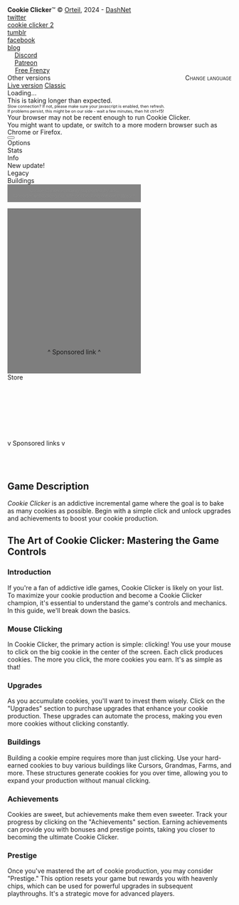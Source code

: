 
<!DOCTYPE html>
<html>
<head>
<title>Play Cookie Clicker Online 2024</title>
<meta name="description" content="Cookie Clicker is a game in which the player clicks on a giant cookie and receives cookies to buy buildings and upgrades in their Cookie Empire." />
<meta name="robots" content="follow, index, max-snippet:-1, max-video-preview:-1, max-image-preview:large" />
<link rel="canonical" href="https://cookieclicker.ee" />
<meta property="og:locale" content="en_US" />
<meta property="og:type" content="article" />
<meta property="og:title" content="Play Cookie Clicker Online" />
<meta property="og:description" content="Cookie Clicker is a game in which the player clicks on a giant cookie and receives cookies to buy buildings and upgrades in their Cookie Empire." />
<meta property="og:url" content="https://cookieclicker.ee/" />
<meta property="og:site_name" content="W3technic" />
<meta property="article:publisher" content="https://www.facebook.com/w3technic" />
<meta property="article:section" content="Games" />
<meta property="og:image" content="https://cookieclicker.ee/feature-image.jpeg" />
<meta property="og:image:secure_url" content="https://cookieclicker.ee/feature-image.jpeg" />
<meta property="og:image:width" content="1280" />
<meta property="og:image:height" content="720" />
<meta property="og:image:alt" content="Cookie Clicker" />
<meta property="og:image:type" content="image/png" />
<meta name="twitter:card" content="summary_large_image" />
<meta name="twitter:title" content="Play Cookie Clicker Online" />
<meta name="twitter:description" content="Cookie Clicker is a game in which the player clicks on a giant cookie and receives cookies to buy buildings and upgrades in their Cookie Empire." />
<meta name="twitter:site" content="@w3technic" />
<meta name="twitter:creator" content="@w3technic" />
<meta name="twitter:image" content="https://cookieclicker.ee/feature-image.jpeg" />
<script async src="https://pagead2.googlesyndication.com/pagead/js/adsbygoogle.js?client=ca-pub-6875580793823494" crossorigin="anonymous"></script>

<link href="https://fonts.googleapis.com/css?family=Merriweather:900&subset=latin,latin-ext" rel="stylesheet" type="text/css">

<script async src="https://www.googletagmanager.com/gtag/js?id=G-M8SCDVTDSM"></script>
<script>
		window.dataLayer = window.dataLayer || [];
		function gtag() { dataLayer.push(arguments); }
		gtag('js', new Date());

		gtag('config', 'G-M8SCDVTDSM');
	</script>
<link rel="dns-prefetch" href="https://universal.wgplayer.com" /><script type="text/javascript" async>!function(e,t){a=e.createElement("script"),m=e.getElementsByTagName("script")[0],a.async=1,a.src=t,a.fetchPriority='high',m.parentNode.insertBefore(a,m)}(document,"https://universal.wgplayer.com/tag/?lh="+window.location.hostname+"&wp="+window.location.pathname+"&ws="+window.location.search);</script>


<meta name="viewport" content="width=device-width, initial-scale=1">
<link rel="shortcut icon" href="img/favicon.ico" />
<script src="base64.js"></script>
<script>
		var VERSION = 2.052;
		var BETA = 0;
		var App = typeof App === 'undefined' ? 0 : App;
	</script>
<link href="style.css?v=2.052.12" rel="stylesheet" type="text/css">
<script src="main.js?v=2.052.12"></script>

<script src="showads.js"></script>
<script async src="https://pagead2.googlesyndication.com/pagead/js/adsbygoogle.js"></script>
<script>
		(adsbygoogle = window.adsbygoogle || []).push({
			google_ad_client: "ca-pub-6875580793823494",
			enable_page_level_ads: true
		});
	</script>

<!--[if IE]>
<style type="text/css">
	#ifIE9{display:block;}
</style>
<![endif]-->
<!--[if lt IE9]><script src="excanvas.compiled.js"></script><![endif]-->
</head>
<body>
<div id="wrapper">
<div id="topBar">
<div><b style="font-weight:bold;">Cookie Clicker</b>&trade; &copy; <a href="//cookieclicker.ee" target="_blank" id="topbarOrteil">Orteil</a>, 2024 - <a href="//cookieclicker.ee" target="_blank" id="topbarDashnet">DashNet</a></div>
<div><a href="https://twitter.com/" target="_blank" id="topbarTwitter">twitter</a></div>
<div><a href="https://cookie-clicker2.io/" target="_blank" id="topbarTwitter">cookie clicker 2</a></div>
<div><a href="//cookieclickernew.tumblr.com" target="_blank" id="topbarTumblr">tumblr</a></div>
<div><a href="//facebook.com/cookieclicker.ee" target="_blank">facebook</a></div>
<div><a href="https://blog.cookieclicker.ee">blog</a></div>
<div style="position:relative;">
<div style="width:22px;height:32px;background:url(img/discord.png);position:absolute;left:0px;top:0px;pointer-events:none;">
</div><a href="https://discord.gg/Rb6NkUDwBU" target="_blank" style="padding-left:16px;" id="topbarDiscord">Discord</a>
</div>
<div style="position:relative;"><div style="width:22px;height:32px;background:url(img/patreon.png);position:absolute;left:0px;top:0px;pointer-events:none;"></div><a class="orangeLink" href="https://www.patreon.com/fugiman" target="_blank" style="padding-left:16px;" id="topbarPatreon">Patreon</a></div>
<div style="position:relative;display:none;font-weight:bold;" id="heralds">
<div style="position:absolute;top:-4px;width:31px;height:39px;background:url(img/heraldFlag.png);left:50%;margin-left:-15px;pointer-events:none;">
</div>
<div id="heraldsAmount" style="position:relative;z-index:10;text-shadow:0px 1px 0px #000,0px 0px 6px #ff00e4;color:#fff;">
-
</div>
</div>
<div style="position: relative; display: block;"><div class="frenzy-icon" style="width: 24px; height: 24px; background: url(&quot;img/goldCookie24.png&quot;); position: absolute; left: 0px; top: 3px; pointer-events: none; transition: transform 0.5s ease-in-out;"></div><a href="javascript:void(0);" id="topbarFrenzy" style="padding-left: 17px; cursor: pointer;">Free Frenzy </a></div>
<div style="display:none">
<div style="position:relative;">
<div style="width:22px;height:32px;background:url(img/discord.png);position:absolute;left:0px;top:0px;pointer-events:none;">
</div><a href="https://discordapp.com/invite/cookie" target="_blank" style="padding-left:16px;" id="topbarDiscord">Discord</a>
</div>
<div style="position:relative;">
<div style="width:25px;height:32px;background:url(img/weeHoodie.png);position:absolute;left:-2px;top:0px;pointer-events:none;">
</div><a class="blueLink" href="http://www.redbubble.com/people/dashnet" target="_blank" style="padding-left:12px;" id="topbarMerch">Merch!</a>
</div>
<div style="position:relative;">
<div style="width:22px;height:32px;background:url(img/patreon.png);position:absolute;left:0px;top:0px;pointer-events:none;">
</div><a class="orangeLink" href="https://www.patreon.com/fugiman" target="_blank" style="padding-left:16px;" id="topbarPatreon">Patreon</a>
</div>
<div style="position:relative;display:none;font-weight:bold;" id="heralds">
<div style="position:absolute;top:-4px;width:31px;height:39px;background:url(img/heraldFlag.png);left:50%;margin-left:-15px;pointer-events:none;">
</div>
<div id="heraldsAmount" style="position:relative;z-index:10;text-shadow:0px 1px 0px #000,0px 0px 6px #ff00e4;color:#fff;">
-
</div>
</div>
<div><a class="lightblueLink" style="font-weight:bold;" href="https://play.google.com/store/apps/details?id=org.dashnet.cookieclicker" target="_blank" id="topbarMobileCC">Cookie Clicker for Android</a></div>
<div><a class="lightblueLink" style="font-weight:bold;" href="https://store.steampowered.com/app/1454400/Cookie_Clicker/" target="_blank" id="topbarSteamCC">Cookie Clicker on Steam</a></div>
<div><a href="//cookieclicker.ee/randomgen/" target="_blank" id="topbarRandomgen">RandomGen</a></div>
<div><a href="//cookieclicker.ee/igm/" target="_blank" id="topbarIGM">Idle Game Maker</a></div>
</div>
<div style="float:right;"><a id="changeLanguage" style="font-variant:small-caps;">Change language</a></div>
<div id="links" class="hoverer">
Other versions
<div class="hoverable">
<a href="../" target="_blank" id="linkVersionLive">Live version</a>
<a href="//cookieclicker.ee/classic" target="_blank">Classic</a>
</div>
</div>
</div>
<div id="game">
<div id="versionNumber" class="title"></div>
<script>document.getElementById('versionNumber').innerHTML = 'v. ' + VERSION;</script>
<div id="offGameMessageWrap">
<div id="offGameMessage">
<div id="loader">
<div class="spinnyBig"></div>
<div class="spinnySmall"></div>
<div id="loading" class="title">Loading...</div>
<div id="failedToLoad" class="title">This is taking longer than expected.<br>
<div style="font-size:65%;line-height:120%;">
Slow connection? If not, please make sure your javascript is enabled, then
refresh.<br>
If problems persist, this might be on our side - wait a few minutes, then hit ctrl+f5!

</div>
</div>
<div id="ifIE9" class="title" style="font-size:100%;line-height:120%;">Your browser may not be
recent enough to run Cookie Clicker.<br>You might want to update, or switch to a more modern
browser such as Chrome or Firefox.</div>
</div>
</div>
</div>
<canvas id="backgroundCanvas"></canvas>
<div id="goldenCookie" class="goldenCookie"></div>
<div id="seasonPopup" class="seasonPopup"></div>
<div id="shimmers"></div>
<div id="alert"></div>
<div id="particles"></div>
<div id="sparkles" class="sparkles"></div>
<div id="notes"></div>
<div id="darken"></div>
<div id="toggleBox" class="framed prompt"></div>
<div id="promptAnchor">
<div id="prompt" class="framed">
<div id="promptContent"></div>
<div id="promptClose" class="close" style="display:none;" onclick="PlaySound('snd/tickOff.mp3');Game.ClosePrompt();">x</div>
</div>
</div>
<div id="ascend">
<div id="ascendBG"></div>
<div id="ascendZoomable">
<div id="ascendContent">
<div id="ascendUpgrades" style="position:absolute;"></div>
</div>
</div>
<div id="ascendOverlay"></div>
</div>
<div id="debug">
<div id="devConsole" class="framed"></div>
<div id="debugLog"></div>
</div>
<div id="sectionLeft" class="inset">
<canvas id="backgroundLeftCanvas" style="z-index:5;"></canvas>
<div class="blackFiller"></div>
<div class="blackGradient"></div>
<div id="sectionLeftInfo"></div>
<div id="cookies" class="title"></div>
<div id="bakeryNameAnchor">
<div id="bakeryName" class="title"></div>
</div>
<div id="specialPopup" class="framed prompt offScreen"></div>
<div id="buffs" class="crateBox"></div>
<div id="cookieAnchor">
<button id="bigCookie"></button>
<div id="cookieNumbers"></div>
</div>
<div id="sectionLeftExtra"></div>
</div>
<div class="separatorLeft" id="leftBeam"></div>
<div class="separatorRight" id="rightBeam"></div>
<div id="sectionMiddle" class="inset">
<div id="comments" class="inset title">
<div id="prefsButton" class="panelButton">
<div class="subButton">Options</div>
</div>
<div id="statsButton" class="panelButton">
<div>Stats</div>
</div>
<div id="logButton" class="panelButton">
<div>Info</div>
<div id="checkForUpdate">New update!</div>
</div>
<div id="legacyButton" class="panelButton">
<div class="subButton">Legacy</div>
<div id="ascendMeterContainer" class="smallFramed meterContainer">
<div id="ascendMeter" class="meter filling"></div>
</div>
<div class="roundedPanel" id="ascendNumber"></div>
<div id="ascendTooltip" class="framed"></div>
</div>
<div id="commentsText">
<div id="commentsText1" class="commentsText"></div>
<div id="commentsText2" class="commentsText"></div>
</div>
<div class="separatorBottom"></div>
</div>
<div id="centerArea">
<div id="buildingsTitle" class="inset title zoneTitle">Buildings</div>
<div id="buildingsMaster"></div>
<div id="rows"></div>
<div id="menu"></div>
</div>
</div>
<div id="sectionRight" class="inset">

<div class="ifNoAds" style="width:300px;text-align:center;padding:8px 0px;background:rgba(0,0,0,0.95);font-size:10px;opacity:0.5;text-shadow:0px 0px 2px #000,0px 1px 0px #000;text-align:center;">
Cookie Clicker is mainly supported by ads.<br>Consider unblocking our site or checking out our <a href="https://www.patreon.com/fugiman" target="_blank">Patreon</a>!
</div>
<div id="smallSupport" style="width:300px;text-align:center;padding-bottom:40px;background:rgba(0,0,0,0.5);position:relative;z-index:50;">
<script async src="https://pagead2.googlesyndication.com/pagead/js/adsbygoogle.js?client=ca-pub-6875580793823494" crossorigin="anonymous"></script>

<ins class="adsbygoogle" style="display:inline-block;width:300px;height:300px" data-ad-client="ca-pub-6875580793823494" data-ad-slot="6400995815"></ins>
<script>
						(adsbygoogle = window.adsbygoogle || []).push({});
					</script>
<script>
						document.addEventListener('DOMContentLoaded', function () {
							setTimeout(function () {
								var adSlot = document.querySelector("ins[data-ad-slot='7077525342']");
								if (adSlot && adSlot.getAttribute('data-ad-status') == 'unfilled') {
									var backfill = document.createElement('div'); backfill.innerHTML = '<iframe style="border:none;" src="https://serve.playsaurus.com/300x250.html" width="300" height="250" sandbox="allow-scripts allow-popups"></iframe>';
									adSlot.parentNode.replaceChild(backfill, adSlot);
								}
							}, 3000);
						});
					</script>
<div class="supportComment">^ Sponsored link ^</div>
</div>

<div id="store">
<div id="storeTitle" class="inset title zoneTitle">Store</div>
<div id="toggleUpgrades" class="storeSection upgradeBox"></div>
<div id="techUpgrades" class="storeSection upgradeBox"></div>
<div id="vaultUpgrades" class="storeSection upgradeBox"></div>
<div id="upgrades" class="storeSection upgradeBox"></div>
<div id="products" class="storeSection"></div>
</div>

<div id="detectAds" class="adBanner" style="background:transparent;width:1px;height:1px;"></div>
<div id="support" style="margin-top:130px;">
<div class="supportComment">v Sponsored links v</div>
<div style="position:relative;">
<div style="position:relative;z-index:50;min-height:250px;">

<ins class="adsbygoogle" style="display:block" data-ad-client="ca-pub-6875580793823494" data-ad-slot="8366466560" data-ad-format="auto" data-full-width-responsive="true"></ins>
<script>
								(adsbygoogle = window.adsbygoogle || []).push({});
							</script>
<script>
								document.addEventListener('DOMContentLoaded', function () {
									setTimeout(function () {
										var adSlot = document.querySelector("ins[data-ad-slot='9780186019']");
										if (adSlot && adSlot.getAttribute('data-ad-status') == 'unfilled') {
											var backfill = document.createElement('div'); backfill.innerHTML = '<iframe style="border:none;" src="https://serve.playsaurus.com/300x600.html" width="300" height="600" sandbox="allow-scripts allow-popups"></iframe>';
											adSlot.parentNode.replaceChild(backfill, adSlot);
										}
									}, 3000);
								});
							</script>
<div style="height:32px;"></div>
<h2>Game Description</h2>
<p>
<em>Cookie Clicker</em> is an addictive incremental game where the goal is to bake as
many cookies as possible. Begin with a simple click and unlock upgrades and achievements
to boost your cookie production.
</p>
<h2>The Art of Cookie Clicker: Mastering the Game Controls</h2>
<h3>Introduction</h3>
<p>If you're a fan of addictive idle games, Cookie Clicker is likely on your list. To
maximize your cookie production and become a Cookie Clicker champion, it's essential to
understand the game's controls and mechanics. In this guide, we'll break down the
basics.</p>
<h3>Mouse Clicking</h3>
<p>In Cookie Clicker, the primary action is simple: clicking! You use your mouse to click on
the big cookie in the center of the screen. Each click produces cookies. The more you
click, the more cookies you earn. It's as simple as that!</p>
<h3>Upgrades</h3>
<p>As you accumulate cookies, you'll want to invest them wisely. Click on the "Upgrades"
section to purchase upgrades that enhance your cookie production. These upgrades can
automate the process, making you even more cookies without clicking constantly.</p>
<h3>Buildings</h3>
<p>Building a cookie empire requires more than just clicking. Use your hard-earned cookies
to buy various buildings like Cursors, Grandmas, Farms, and more. These structures
generate cookies for you over time, allowing you to expand your production without
manual clicking.</p>
<h3>Achievements</h3>
<p>Cookies are sweet, but achievements make them even sweeter. Track your progress by
clicking on the "Achievements" section. Earning achievements can provide you with
bonuses and prestige points, taking you closer to becoming the ultimate Cookie Clicker.
</p>
<h3>Prestige</h3>
<p>Once you've mastered the art of cookie production, you may consider "Prestige." This
option resets your game but rewards you with heavenly chips, which can be used for
powerful upgrades in subsequent playthroughs. It's a strategic move for advanced
players.</p>
</div>
</div>
</div>

</div>
<div id="tooltipAnchor">
<div id="tooltip" class="framed" onMouseOut="Game.tooltip.hide();"></div>
</div>
<div id="preloadImages" style="display:none;"></div>
</div>
</div>
<style>
        /* Existing CSS styles */

        #menu-container ol, #menu-container ul {
            margin: 0;
            padding:0;
        }
        @media only screen and (max-width: 504px) {
            #right-column {
                display: block;
            }
            #menu-container {
                width: 210px !important;
            }
        }
        @media only screen and (min-width: 505px) {
            #right-column {
                display: none;
            }
        }
        @media (any-hover: none) and (orientation: landscape) {
            #header-message {
                display: none;
            }
        }

        #side-navigation {
            position: fixed;
            left: 0;
            top: 0;
            z-index: 9999999999;
        }
        #menuToggle {
            display: flex;
            flex-direction: column;
            position: relative;
            top: 25px;
            left: 25px;
            z-index: 1;
            -webkit-user-select: none;
            user-select: none;
        }
        #menu-container {
            line-height: normal;
            position: absolute;
            display: flex;
            flex-direction: column;
            justify-content: flex-start;
            height: 100vh;
            margin-top: -150px;
            margin-right: 0;
            margin-bottom: 0;
            margin-left: -50px;
            padding-top: 190px;
            padding-bottom: 50px;
            padding-right: 50px;
            padding-left: 50px;
            background-color: #16181c;
            -webkit-font-smoothing: antialiased;
            transform-origin: 0% 0%;
            transform: translate(-100%, 0);
            transition: transform 0.5s cubic-bezier(0.77, 0.2, 0.05, 1);
            list-style-type: none;
            box-shadow: 5px 0 10px rgba(0, 0, 0, 0.7);
        }
        #scrollable-container {
            display: flex;
            flex-direction: column;
            max-height: calc(100vh - 65px);
            overflow-y: auto; /* Thêm để cho phép cuộn theo chiều dọc */
        }
    
    /* Custom scrollbar for WebKit browsers (Chrome, Safari) */
    #scrollable-container::-webkit-scrollbar {
        width: 10px;
    }
    
    #scrollable-container::-webkit-scrollbar-track {
        background: #2e2e2e;
    }
    
    #scrollable-container::-webkit-scrollbar-thumb {
        background-color: #5a5a5a;
        border-radius: 5px;
        border: 2px solid #2e2e2e;
    }
    
    #scrollable-container::-webkit-scrollbar-thumb:hover {
        background: #888;
    }
    
    /* Custom scrollbar for Firefox */
    #scrollable-container {
        scrollbar-width: thin;
        scrollbar-color: #7f7f7f #16181c;
    }
    
    /* Custom scrollbar for IE and Edge */
    #scrollable-container {
        -ms-overflow-style: none;
    }

        #left-column {
            min-width: 200px;
            padding-right: 30px;
            padding-bottom: 10px;
        }
        #right-column {
            width: 200px;
            padding-bottom: 10px;
        }
        #menu-bottom {
            width: 200px;
            padding-bottom: 50px;
        }
        #menu-bottom p {
            margin-bottom: 5px;
        }
        #checkbox1 {
            display: flex;
            width: 70px;
            height: 55px;
            position: absolute;
            cursor: pointer;
            opacity: 0;
            z-index: 2;
            left: -10px;
            top: -15px;
        }
        #menuToggle .toggle-nav {
            display: flex;
            width: 50px;
            height: 4px;
            margin-bottom: 10px;
            position: relative;
            background: #fff;
            border-radius: 3px;
            z-index: 1;
            transform-origin: 6px 0;
            transition: transform 0.5s cubic-bezier(0.77, 0.2, 0.05, 1),
              background 0.5s cubic-bezier(0.77, 0.2, 0.05, 1), opacity 0.55s ease;
        }
        @media only screen and (max-width: 600px) {
            #menuToggle span {
                width: 24px;
                height: 2px;
                margin-bottom: 4px;
                transform-origin: 3px 0;
            }
            #checkbox1 {
                width: 40px;
                height: 40px;
            }
            nav svg {
                width: 20px;
                height: 20px;
                margin-top: 2px;
            }
        }
        #menuToggle span:first-child {
            transform-origin: 0% 0%;
        }
        #menuToggle span:nth-last-child(2) {
            transform-origin: 0% 100%;
        }
        #checkbox1:checked ~ span {
            opacity: 1;
            transform: rotate(45deg) translate(-3px, -1px);
        }
        #checkbox1:checked ~ span:nth-last-child(3) {
            opacity: 0;
            transform: rotate(0deg) scale(0.2, 0.2);
        }
        #checkbox1:checked ~ span:nth-last-child(2) {
            transform: rotate(-45deg) translate(0, -1px);
        }
        #checkbox1:checked ~ #menu-container {
            transform: none;
        }
        #menu1 {
            list-style-type: none;
            height:100vh;
            display: flex;
        flex-direction: column;
        align-content: flex-end;
        align-items: flex-start;
        justify-content: flex-start;
        }
        #menu1 h1 {
            color: #fff;
        }
        #menu1 a {
            margin-left: 7px;
            text-decoration: none;
            color: #e6e6e6;
            opacity: 1;
            font-size: 1.1rem;
            font-weight: 300;
            transition: 200ms;
        }
        #menu1 li:hover {
            background-color: #0e0e0e !important;
        }
        #menu1 li {
            border-radius: 25px;
            padding: 10px;
            list-style-type: none;
            display: flex;
            flex-direction: row;
            align-items: center;
        }
        .more-games-button {
            background-color: #16181c;
            border: 1px #d3d3d3 solid;
            border-radius: 10px;
            color: lightgrey;
            font-size: 24px;
            text-transform: uppercase;
            padding: 4px 10px;
            width: 180px;
            outline: 0;
        }
        .more-games-button:hover {
            cursor: pointer;
            border: 1px #a9a9a9 solid;
            background-color: #0f0f0f;
            color: #0e0e0e;
        }
        a.page-link {
            text-decoration: none;
            color: #e6e6e6;
            opacity: 1;
            font-size: 1.5rem !important;
            font-weight: 400;
            transition: 200ms;
            padding-bottom: 2px;
        }
        a.page-link:hover {
            opacity: 0.5;
        }
        a.small-link {
            text-decoration: none;
            color: #e6e6e6;
            opacity: 1;
            font-size: 1rem !important;
            font-weight: 400;
            transition: 200ms;
            padding-bottom: 2px;
        }
        a.small-link:hover {
            opacity: 0.5;
        }
        a.small-link:visited {
            color: #e6e6e6;
        }
        .menu-small-text {
            color: #e6e6e6;
            opacity: 1;
            font-size: 0.8rem;
            line-height: 1rem;
        }
        .asterisk {
            color: #e6e6e6;
            opacity: 1;
            font-size: 1.5rem;
            font-weight: 400;
            vertical-align: top;
        }
        .active {
            background-color: rgba(0, 0, 0, 0.5);
        }

        .navigation-img{
            border-radius:20%;
            height:30px;
            width:30px;
            background-color: #444; /* Grey placeholder */
            object-fit: cover;
            transition: opacity 0.3s ease;
            opacity: 0;
        }
  
        #menu-container{
            height:revert;
        }
  
        #menu-container {
            width: 390px!important;
        }
        #menu1 li:last-child {
            padding-bottom: 20px;
        }
        /* Add the following styles to your existing stylesheet */
        #filterContainer {
            display: flex;
            align-items: center;
            gap: 10px;
            padding-bottom:10px;
        }
    
        .filter-element {
            height: 40px;
            padding: 0 12px;
            font-size: 16px;
            border: 1px solid black;
            border-radius: 4px;
            box-sizing: border-box;
        }
    
        #searchInput {
            flex: 1;
            background-color: black; /* Dark background */
            color: #ffffff;            /* White text color */
            border: 2px solid #262626; /* Border in a slightly lighter color */
            padding: 10px;             /* Add some padding for better usability */
            border-radius: 5px;        /* Slightly round the corners */
            outline: none;             /* Remove the outline when focused */
            transition: background-color 0.3s ease, color 0.3s ease; /* Smooth transitions */
        }
        
        #searchInput:focus {
            background-color: #111111; /* Darker background on focus */
            border-color: #888888;     /* Lighter border color on focus */
        }

   
    
        .button, .button-link {
            display: flex;
            align-items: center;
            justify-content: center;
            background-color: black;
            color: #fff;
            text-decoration: none;
            cursor: pointer;
            transition: background-color 0.3s ease;
        }
    
        .button-link {
            border: none;
        }
    
        .button:hover, .button-link:hover {
            background-color: #0056b3;
        }
    
        button svg {
            width: 16px;
            height: 16px;
        }
    
        /* Load More Button Styling */
        #loadMoreButton {
            display: block; /* Ensure it's treated as block-level for centering */
            padding: 10px 20px;
            background-color: #16181c;
            border: 2px solid #000000;
            border-radius: 10px;
            color: lightgrey;
            font-size: 18px;
            text-transform: uppercase;
            text-align: center; /* Center the text */
            cursor: pointer;
            outline: none;
            margin: 20px 20px;
            width: 100%; /* Full width */
            transition: background-color 0.3s, border-color 0.3s, color 0.3s;
        }
        .copyright-nav{
            height:50px;
            color:white;
        }
    
        /* Disable hover effect for the Load More button */
        #loadMoreButton:hover {
            background-color: #16181c; /* No color change */
            border-color: #d3d3d3;     /* No border change */
            color: lightgrey;          /* No text color change */
        }
        #gameCountText {
            font-size: 0.7rem;
            color: lightgrey;
            opacity: 0.5;
        }
    </style>
<nav>
<div id="side-navigation">
<div class="top-nav-left" id="menuToggle">
<input type="checkbox" aria-label="Show or Hide Menu" id="checkbox1">
<span class="toggle-nav"></span>
<span class="toggle-nav"></span>
<span class="toggle-nav"></span>
<div id="menu-container">
<div id="filterContainer">
<input type="text" id="searchInput" class="filter-element" placeholder="Search game..." oninput="filterList()">
<a href="#" class="filter-element button-link" onclick="toggleSortOrder()">Z-A</a>
<button title="Random game" id="randomGameButton" class="filter-element button" onclick="openRandomGame()">
<svg fill="#ffffff" height="16px" width="16px" version="1.1" id="Layer_1" xmlns="http://www.w3.org/2000/svg" xmlns:xlink="http://www.w3.org/1999/xlink" viewBox="0 0 512 512" xml:space="preserve" stroke="#ffffff">
<g transform="translate(0 -1)">
<g>
<g>
<path d="M21.333,150.333H64c19.02,0,37.265,4.97,53.357,14.283c10.198,5.901,23.248,2.419,29.15-7.779s2.419-23.248-7.779-29.15 c-22.542-13.045-48.15-20.021-74.728-20.021H21.333C9.551,107.667,0,117.218,0,129C0,140.782,9.551,150.333,21.333,150.333z"></path>
<path d="M320,150.333h42.667v64c0,17.888,20.692,27.833,34.66,16.659l106.667-85.333c10.675-8.54,10.675-24.777,0-33.317 L397.327,27.008c-13.968-11.175-34.66-1.23-34.66,16.659v64H320c-82.481,0-149.333,66.853-149.333,149.333 c0,58.917-47.75,106.667-106.667,106.667H21.333C9.551,363.667,0,373.218,0,385s9.551,21.333,21.333,21.333H64 c82.481,0,149.333-66.853,149.333-149.333C213.333,198.083,261.083,150.333,320,150.333z M405.333,88.053L456.517,129 l-51.183,40.947V88.053z"></path>
<path d="M503.994,368.341l-106.667-85.333c-13.968-11.175-34.66-1.23-34.66,16.659v64.011h-42.669 c-21.273,0-41.606-6.244-58.959-17.771c-9.814-6.519-23.055-3.847-29.574,5.967c-6.519,9.814-3.847,23.055,5.967,29.574 c24.291,16.135,52.822,24.896,82.566,24.896h42.669v63.989c0,17.888,20.692,27.833,34.66,16.659l106.667-85.333 C514.669,393.118,514.669,376.882,503.994,368.341z M405.333,425.947v-81.893L456.517,385L405.333,425.947z"></path>
</g>
</g>
</g>
</svg>
</button>
</div>
<div id="scrollable-container">
<small id="gameCountText" class="filter-element"></small>
<div id="left-column">
<ul id="menu1">
<li>
<img data-src="https://classroom6x.gg/thumbs/icons2/retro-bowl.avif" alt="Retro Bowl" class="lazy navigation-img" loading="lazy">
<a href="https://retrobowl.me?utm_source=side_nav" title="Retro Bowl">Retro Bowl</a>
</li>
<li>
<img data-src="https://classroom6x.gg/thumbs/icons2/retro-bowl-college.avif" alt="Retro Bowl College" class="lazy navigation-img" loading="lazy">
<a href="https://retrobowlcollege.co?utm_source=side_nav" title="Retro Bowl College">Retro Bowl College</a>
</li>
<li>
<img data-src="https://classroom6x.gg/thumbs/icons2/doodle-jump.avif" alt="Doodle Jump" class="lazy navigation-img" loading="lazy">
<a href="https://doodlejump.io?utm_source=side_nav" title="Doodle Jump">Doodle Jump</a>
</li>
<li>
<img data-src="https://classroom6x.gg/thumbs/icons2/flappy-bird.avif" alt="Flappy Bird" class="lazy navigation-img" loading="lazy">
<a href="https://flappybird.ee?utm_source=side_nav" title="Flappy Bird">Flappy Bird</a>
</li>
<li>
<img data-src="https://classroom6x.gg/thumbs/icons2/slope-unblocked.avif" alt="Slope Unblocked" class="lazy navigation-img" loading="lazy">
<a href="https://playslope.io?utm_source=side_nav" title="Slope Unblocked">Slope Unblocked</a>
</li>
<li>
<img data-src="https://classroom6x.gg/thumbs/icons2/cookie-clicker.avif" alt="Cookie Clicker" class="lazy navigation-img" loading="lazy">
<a href="https://cookieclicker.ee?utm_source=side_nav" title="Cookie Clicker">Cookie Clicker</a>
</li>
<li>
<img data-src="https://classroom6x.gg/thumbs/icons2/cookie-clicker-2.avif" alt="Cookie Clicker 2" class="lazy navigation-img" loading="lazy">
<a href="https://cookie-clicker2.io?utm_source=side_nav" title="Cookie Clicker 2">Cookie Clicker 2</a>
</li>
<li>
<img data-src="https://classroom6x.gg/thumbs/icons2/super-mario.avif" alt="Super Mario" class="lazy navigation-img" loading="lazy">
<a href="https://supermario.ee?utm_source=side_nav" title="Super Mario">Super Mario</a>
</li>
<li>
<img data-src="https://classroom6x.gg/thumbs/icons2/2048-original.avif" alt="2048 Original" class="lazy navigation-img" loading="lazy">
<a href="https://2048.ee?utm_source=side_nav" title="2048 Original">2048 Original</a>
</li>
<li>
<img data-src="https://classroom6x.gg/thumbs/icons2/2048-doge.avif" alt="2048 Doge" class="lazy navigation-img" loading="lazy">
<a href="https://2048.ee/doge?utm_source=side_nav" title="2048 Doge">2048 Doge</a>
</li>
<li>
<img data-src="https://classroom6x.gg/thumbs/icons2/2048-cupcakes.avif" alt="2048 Cupcakes" class="lazy navigation-img" loading="lazy">
<a href="https://2048.ee/cupcakes?utm_source=side_nav" title="2048 Cupcakes">2048 Cupcakes</a>
</li>
<li>
<img data-src="https://classroom6x.gg/thumbs/icons2/plant-vs-zombies.avif" alt="Plant vs Zombies" class="lazy navigation-img" loading="lazy">
<a href="https://pvz.ee?utm_source=side_nav" title="Plant vs Zombies">Plant vs Zombies</a>
</li>
<li>
<img data-src="https://classroom6x.gg/thumbs/icons2/tic-tac-toe.avif" alt="Tic Tac Toe" class="lazy navigation-img" loading="lazy">
<a href="https://tictactoe.ee?utm_source=side_nav" title="Tic Tac Toe">Tic Tac Toe</a>
</li>
<li>
<img data-src="https://classroom6x.gg/thumbs/icons2/pacman.avif" alt="Pacman" class="lazy navigation-img" loading="lazy">
<a href="https://pacman.ee?utm_source=side_nav" title="Pacman">Pacman</a>
</li>
<li>
<img data-src="https://classroom6x.gg/thumbs/icons2/tiny-fishing.avif" alt="Tiny Fishing" class="lazy navigation-img" loading="lazy">
<a href="https://tinyfishing.io?utm_source=side_nav" title="Tiny Fishing">Tiny Fishing</a>
</li>
<li>
<img data-src="https://classroom6x.gg/thumbs/icons2/google-snake.avif" alt="Google Snake" class="lazy navigation-img" loading="lazy">
<a href="https://snak.ee?utm_source=side_nav" title="Google Snake">Google Snake</a>
</li>
<li>
<img data-src="https://classroom6x.gg/thumbs/icons2/tunnel-rush.avif" alt="Tunnel Rush" class="lazy navigation-img" loading="lazy">
<a href="https://tunnelrush.app?utm_source=side_nav" title="Tunnel Rush">Tunnel Rush</a>
</li>
<li>
<img data-src="https://classroom6x.gg/thumbs/icons2/tunnel-rush-2.avif" alt="Tunnel Rush 2" class="lazy navigation-img" loading="lazy">
<a href="https://tunnelrush2.app?utm_source=side_nav" title="Tunnel Rush 2">Tunnel Rush 2</a>
</li>
<li>
<img data-src="https://classroom6x.gg/thumbs/icons2/moto-x3m.avif" alt="Moto X3M" class="lazy navigation-img" loading="lazy">
<a href="https://motox3m.pro?utm_source=side_nav" title="Moto X3M">Moto X3M</a>
</li>
<li>
<img data-src="https://classroom6x.gg/thumbs/icons2/duck-life.avif" alt="Duck Life" class="lazy navigation-img" loading="lazy">
<a href="https://ducklife.app?utm_source=side_nav" title="Duck Life">Duck Life</a>
</li>
<li>
<img data-src="https://classroom6x.gg/thumbs/icons2/happy-wheels.avif" alt="Happy Wheels" class="lazy navigation-img" loading="lazy">
<a href="https://happywheels.app?utm_source=side_nav" title="Happy Wheels">Happy Wheels</a>
</li>
<li>
<img data-src="https://classroom6x.gg/thumbs/icons2/basketball-legends.avif" alt="Basketball Legends" class="lazy navigation-img" loading="lazy">
<a href="https://basketballlegends.io?utm_source=side_nav" title="Basketball Legends">Basketball Legends</a>
</li>
<li>
<img data-src="https://classroom6x.gg/thumbs/icons2/basketball-stars.avif" alt="Basketball Stars" class="lazy navigation-img" loading="lazy">
<a href="https://basketballstars.app?utm_source=side_nav" title="Basketball Stars">Basketball Stars</a>
</li>
<li>
<img data-src="https://classroom6x.gg/thumbs/icons2/football-legends.avif" alt="Football Legends" class="lazy navigation-img" loading="lazy">
<a href="https://football-legends.io?utm_source=side_nav" title="Football Legends">Football Legends</a>
</li>
<li>
<img data-src="https://classroom6x.gg/thumbs/icons2/stickman-hook.avif" alt="Stickman Hook" class="lazy navigation-img" loading="lazy">
<a href="https://stickman.pro?utm_source=side_nav" title="Stickman Hook">Stickman Hook</a>
</li>
<li>
<img data-src="https://classroom6x.gg/thumbs/icons2/pong-game.avif" alt="Pong Game" class="lazy navigation-img" loading="lazy">
<a href="https://ponggame.io?utm_source=side_nav" title="Pong Game">Pong Game</a>
</li>
<li>
<img data-src="https://classroom6x.gg/thumbs/icons2/free-mahjong.avif" alt="Free Mahjong" class="lazy navigation-img" loading="lazy">
<a href="https://freemahjong.io?utm_source=side_nav" title="Free Mahjong">Free Mahjong</a>
</li>
<li>
<img data-src="https://classroom6x.gg/thumbs/icons2/wordle.avif" alt="Wordle" class="lazy navigation-img" loading="lazy">
<a href="https://playwordle.io?utm_source=side_nav" title="Wordle">Wordle</a>
</li>
<li>
<img data-src="https://classroom6x.gg/thumbs/icons2/temple-run-2.avif" alt="Temple Run 2" class="lazy navigation-img" loading="lazy">
<a href="https://templerun.ee?utm_source=side_nav" title="Temple Run 2">Temple Run 2</a>
</li>
<li>
<img data-src="https://classroom6x.gg/thumbs/icons2/subway-surfers.avif" alt="Subway Surfers" class="lazy navigation-img" loading="lazy">
<a href="https://subwaysurfers.app?utm_source=side_nav" title="Subway Surfers">Subway Surfers</a>
</li>
<li>
<img data-src="https://classroom6x.gg/thumbs/icons2/little-alchemy.avif" alt="Little Alchemy" class="lazy navigation-img" loading="lazy">
<a href="https://littlealchemy.app?utm_source=side_nav" title="Little Alchemy">Little Alchemy</a>
</li>
<li>
<img data-src="https://classroom6x.gg/thumbs/Little%20Alchemy%202.webp" alt="Little Alchemy 2" class="lazy navigation-img" loading="lazy">
<a href="https://littlealchemy2.org?utm_source=side_nav" title="Little Alchemy 2">Little Alchemy 2</a>
</li>
<li>
<img data-src="https://classroom6x.gg/thumbs/icons2/smash-karts.avif" alt="Smash Karts" class="lazy navigation-img" loading="lazy">
<a href="https://smash-karts.co?utm_source=side_nav" title="Smash Karts">Smash Karts</a>
</li>
<li>
<img data-src="https://classroom6x.gg/thumbs/icons2/monkey-mart.avif" alt="Monkey Mart" class="lazy navigation-img" loading="lazy">
<a href="https://monkey-mart.io?utm_source=side_nav" title="Monkey Mart">Monkey Mart</a>
</li>
<li>
<img data-src="https://classroom6x.gg/thumbs/icons2/drive-mad.avif" alt="Drive Mad" class="lazy navigation-img" loading="lazy">
<a href="https://drivemad.me?utm_source=side_nav" title="Drive Mad">Drive Mad</a>
</li>
<li>
<img data-src="https://classroom6x.gg/thumbs/icons2/1v1.lol.avif" alt="1v1.LOL" class="lazy navigation-img" loading="lazy">
<a href="https://1v1lol.me?utm_source=side_nav" title="1v1.LOL">1v1.LOL</a>
</li>
<li>
<img data-src="https://classroom6x.gg/thumbs/icons2/head-soccer.avif" alt="Head Soccer" class="lazy navigation-img" loading="lazy">
<a href="http://headsoccer.io?utm_source=side_nav" title="Head Soccer">Head Soccer</a>
</li>
<li>
<img data-src="https://classroom6x.gg/thumbs/icons2/eggy-car.avif" alt="Eggy Car" class="lazy navigation-img" loading="lazy">
<a href="http://eggy-car.io?utm_source=side_nav" title="Eggy Car">Eggy Car</a>
</li>
<li>
<img data-src="https://classroom6x.gg/thumbs/icons2/squid-game.avif" alt="Squid Game" class="lazy navigation-img" loading="lazy">
<a href="https://squid-game.pro?utm_source=side_nav" title="Squid Game">Squid Game</a>
</li>
<li>
<img data-src="https://classroom6x.gg/thumbs/icons2/run-3.avif" alt="Run 3" class="lazy navigation-img" loading="lazy">
<a href="https://run3.pro?utm_source=side_nav" title="Run 3">Run 3</a>
</li>
<li>
<img data-src="https://classroom6x.gg/thumbs/icons2/bitlife.avif" alt="BitLife" class="lazy navigation-img" loading="lazy">
<a href="https://bitlifegame.com?utm_source=side_nav" title="BitLife">BitLife</a>
</li>
<li>
<img data-src="https://classroom6x.gg/thumbs/icons2/a-small-world-cup.avif" alt="A Small World Cup" class="lazy navigation-img" loading="lazy">
<a href="http://asmallworldcup.io?utm_source=side_nav" title="A Small World Cup">A Small World Cup</a>
</li>
<li>
<img data-src="https://classroom6x.gg/thumbs/icons2/rooftop-snipers.avif" alt="Rooftop Snipers" class="lazy navigation-img" loading="lazy">
<a href="http://rooftop-snipers.io?utm_source=side_nav" title="Rooftop Snipers">Rooftop Snipers</a>
</li>
<li>
<img data-src="https://classroom6x.gg/thumbs/icons2/minesweeper.avif" alt="Minesweeper" class="lazy navigation-img" loading="lazy">
<a href="https://minesweeper.ee?utm_source=side_nav" title="Minesweeper">Minesweeper</a>
</li>
<li>
<img data-src="https://classroom6x.gg/thumbs/icons2/sudoku.avif" alt="Sudoku" class="lazy navigation-img" loading="lazy">
<a href="https://sudokugame.ee?utm_source=side_nav" title="Sudoku">Sudoku</a>
</li>
<li>
<img data-src="https://classroom6x.gg/thumbs/icons2/age-of-war.avif" alt="Age of War" class="lazy navigation-img" loading="lazy">
<a href="https://aow.ee?utm_source=side_nav" title="Age of War">Age of War</a>
</li>
<li>
<img data-src="https://classroom6x.gg/thumbs/icons2/jetpac.avif" alt="Jetpac" class="lazy navigation-img" loading="lazy">
<a href="https://jetpac.ee?utm_source=side_nav" title="Jetpac">Jetpac</a>
</li>
<li>
<img data-src="https://classroom6x.gg/thumbs/icons2/frogger.avif" alt="Frogger" class="lazy navigation-img" loading="lazy">
<a href="https://frogger.ee?utm_source=side_nav" title="Frogger">Frogger</a>
</li>
<li>
<img data-src="https://classroom6x.gg/thumbs/icons2/galaga.avif" alt="Galaga" class="lazy navigation-img" loading="lazy">
<a href="https://galaga.ee?utm_source=side_nav" title="Galaga">Galaga</a>
</li>
<li>
<img data-src="https://classroom6x.gg/thumbs/icons2/donkey-kong.avif" alt="Donkey Kong" class="lazy navigation-img" loading="lazy">
<a href="https://kong.ee?utm_source=side_nav" title="Donkey Kong">Donkey Kong</a>
</li>
<li>
<img data-src="https://classroom6x.gg/thumbs/icons2/space-invaders.avif" alt="Space Invaders" class="lazy navigation-img" loading="lazy">
<a href="https://invaders.ee?utm_source=side_nav" title="Space Invaders">Space Invaders</a>
</li>
<li>
<img data-src="https://classroom6x.gg/thumbs/icons2/qbert.avif" alt="Qbert" class="lazy navigation-img" loading="lazy">
<a href="https://qbert.ee?utm_source=side_nav" title="Qbert">Qbert</a>
</li>
<li>
<img data-src="https://classroom6x.gg/thumbs/icons2/sonic.avif" alt="Sonic" class="lazy navigation-img" loading="lazy">
<a href="https://sonic.ee?utm_source=side_nav" title="Sonic">Sonic</a>
</li>
<li>
<img data-src="https://classroom6x.gg/thumbs/icons2/asteroids.avif" alt="Asteroids" class="lazy navigation-img" loading="lazy">
<a href="https://asteroids.ee?utm_source=side_nav" title="Asteroids">Asteroids</a>
</li>
<li>
<img data-src="https://classroom6x.gg/thumbs/icons2/among-us.avif" alt="Among Us" class="lazy navigation-img" loading="lazy">
<a href="https://amongus-online.io?utm_source=side_nav" title="Among Us">Among Us</a>
</li>
<li>
<img data-src="https://classroom6x.gg/thumbs/icons2/fireboy-and-watergirl.avif" alt="Fireboy and Watergirl" class="lazy navigation-img" loading="lazy">
<a href="https://fireboyandwatergirl.me?utm_source=side_nav" title="Fireboy and Watergirl">Fireboy and Watergirl</a>
</li>
<li>
<img data-src="https://classroom6x.gg/thumbs/icons2/geometry-dash.avif" alt="Geometry Dash" class="lazy navigation-img" loading="lazy">
<a href="https://geometry-dash.me?utm_source=side_nav" title="Geometry Dash">Geometry Dash</a>
</li>
<li>
<img data-src="https://classroom6x.gg/thumbs/icons2/drift-boss.avif" alt="Drift Boss" class="lazy navigation-img" loading="lazy">
<a href="https://driftboss.me?utm_source=side_nav" title="Drift Boss">Drift Boss</a>
</li>
<div id="loadMoreLi">
<a id="loadMoreButton" onclick="loadMoreGames()">Load More...
</a>
<div class="copyright-nav">
<p>&copy; 2020-2024. All rights reserved.<br><a href="/cdn-cgi/l/email-protection" class="__cf_email__" data-cfemail="c0a3afaeb4a1a3b4a6afb2a3afafb0a5b2a1b4a9afae80b0b2afb4afaeeeada5">[email&#160;protected]</a></p>
</div>
</div>
</ul>
</div>
<div id="menu-bottom">
<p></p>
</div>
</div>
</div>
</div>
</div>
</nav>
<script>
    document.addEventListener('DOMContentLoaded', function() {
        lazyLoadImages();
        setActiveLink(); // Call the function to set the active link
    });

    let allGames = [{"name":"Retro Bowl","thumb":"https:\/\/classroom6x.gg\/thumbs\/icons2\/retro-bowl.avif","link":"https:\/\/retrobowl.me","sort":0,"category":""},{"name":"Retro Bowl College","thumb":"https:\/\/classroom6x.gg\/thumbs\/icons2\/retro-bowl-college.avif","link":"https:\/\/retrobowlcollege.co","sort":1,"category":""},{"name":"Doodle Jump","thumb":"https:\/\/classroom6x.gg\/thumbs\/icons2\/doodle-jump.avif","link":"https:\/\/doodlejump.io","sort":2,"category":""},{"name":"Flappy Bird","thumb":"https:\/\/classroom6x.gg\/thumbs\/icons2\/flappy-bird.avif","link":"https:\/\/flappybird.ee","sort":3,"category":""},{"name":"Slope Unblocked","thumb":"https:\/\/classroom6x.gg\/thumbs\/icons2\/slope-unblocked.avif","link":"https:\/\/playslope.io","sort":4,"category":""},{"name":"Cookie Clicker","thumb":"https:\/\/classroom6x.gg\/thumbs\/icons2\/cookie-clicker.avif","link":"https:\/\/cookieclicker.ee","sort":5,"category":""},{"name":"Cookie Clicker 2","thumb":"https:\/\/classroom6x.gg\/thumbs\/icons2\/cookie-clicker-2.avif","link":"https:\/\/cookie-clicker2.io","sort":6,"category":""},{"name":"Super Mario","thumb":"https:\/\/classroom6x.gg\/thumbs\/icons2\/super-mario.avif","link":"https:\/\/supermario.ee","sort":7,"category":""},{"name":"2048 Original","thumb":"https:\/\/classroom6x.gg\/thumbs\/icons2\/2048-original.avif","link":"https:\/\/2048.ee","sort":8,"category":""},{"name":"2048 Doge","thumb":"https:\/\/classroom6x.gg\/thumbs\/icons2\/2048-doge.avif","link":"https:\/\/2048.ee\/doge","sort":9,"category":""},{"name":"2048 Cupcakes","thumb":"https:\/\/classroom6x.gg\/thumbs\/icons2\/2048-cupcakes.avif","link":"https:\/\/2048.ee\/cupcakes","sort":10,"category":""},{"name":"Plant vs Zombies","thumb":"https:\/\/classroom6x.gg\/thumbs\/icons2\/plant-vs-zombies.avif","link":"https:\/\/pvz.ee","sort":11,"category":""},{"name":"Tic Tac Toe","thumb":"https:\/\/classroom6x.gg\/thumbs\/icons2\/tic-tac-toe.avif","link":"https:\/\/tictactoe.ee","sort":12,"category":""},{"name":"Pacman","thumb":"https:\/\/classroom6x.gg\/thumbs\/icons2\/pacman.avif","link":"https:\/\/pacman.ee","sort":13,"category":""},{"name":"Tiny Fishing","thumb":"https:\/\/classroom6x.gg\/thumbs\/icons2\/tiny-fishing.avif","link":"https:\/\/tinyfishing.io","sort":14,"category":""},{"name":"Google Snake","thumb":"https:\/\/classroom6x.gg\/thumbs\/icons2\/google-snake.avif","link":"https:\/\/snak.ee","sort":15,"category":""},{"name":"Tunnel Rush","thumb":"https:\/\/classroom6x.gg\/thumbs\/icons2\/tunnel-rush.avif","link":"https:\/\/tunnelrush.app","sort":16,"category":""},{"name":"Tunnel Rush 2","thumb":"https:\/\/classroom6x.gg\/thumbs\/icons2\/tunnel-rush-2.avif","link":"https:\/\/tunnelrush2.app","sort":17,"category":""},{"name":"Moto X3M","thumb":"https:\/\/classroom6x.gg\/thumbs\/icons2\/moto-x3m.avif","link":"https:\/\/motox3m.pro","sort":18,"category":""},{"name":"Duck Life","thumb":"https:\/\/classroom6x.gg\/thumbs\/icons2\/duck-life.avif","link":"https:\/\/ducklife.app","sort":19,"category":""},{"name":"Happy Wheels","thumb":"https:\/\/classroom6x.gg\/thumbs\/icons2\/happy-wheels.avif","link":"https:\/\/happywheels.app","sort":20,"category":""},{"name":"Basketball Legends","thumb":"https:\/\/classroom6x.gg\/thumbs\/icons2\/basketball-legends.avif","link":"https:\/\/basketballlegends.io","sort":21,"category":""},{"name":"Basketball Stars","thumb":"https:\/\/classroom6x.gg\/thumbs\/icons2\/basketball-stars.avif","link":"https:\/\/basketballstars.app","sort":22,"category":""},{"name":"Football Legends","thumb":"https:\/\/classroom6x.gg\/thumbs\/icons2\/football-legends.avif","link":"https:\/\/football-legends.io","sort":23,"category":""},{"name":"Stickman Hook","thumb":"https:\/\/classroom6x.gg\/thumbs\/icons2\/stickman-hook.avif","link":"https:\/\/stickman.pro","sort":24,"category":""},{"name":"Pong Game","thumb":"https:\/\/classroom6x.gg\/thumbs\/icons2\/pong-game.avif","link":"https:\/\/ponggame.io","sort":25,"category":""},{"name":"Free Mahjong","thumb":"https:\/\/classroom6x.gg\/thumbs\/icons2\/free-mahjong.avif","link":"https:\/\/freemahjong.io","sort":26,"category":""},{"name":"Wordle","thumb":"https:\/\/classroom6x.gg\/thumbs\/icons2\/wordle.avif","link":"https:\/\/playwordle.io","sort":27,"category":""},{"name":"Temple Run 2","thumb":"https:\/\/classroom6x.gg\/thumbs\/icons2\/temple-run-2.avif","link":"https:\/\/templerun.ee","sort":28,"category":""},{"name":"Subway Surfers","thumb":"https:\/\/classroom6x.gg\/thumbs\/icons2\/subway-surfers.avif","link":"https:\/\/subwaysurfers.app","sort":29,"category":""},{"name":"Little Alchemy","thumb":"https:\/\/classroom6x.gg\/thumbs\/icons2\/little-alchemy.avif","link":"https:\/\/littlealchemy.app","sort":30,"category":""},{"name":"Little Alchemy 2","thumb":"https:\/\/classroom6x.gg\/thumbs\/Little%20Alchemy%202.webp","link":"https:\/\/littlealchemy2.org","sort":31,"category":""},{"name":"Smash Karts","thumb":"https:\/\/classroom6x.gg\/thumbs\/icons2\/smash-karts.avif","link":"https:\/\/smash-karts.co","sort":32,"category":""},{"name":"Monkey Mart","thumb":"https:\/\/classroom6x.gg\/thumbs\/icons2\/monkey-mart.avif","link":"https:\/\/monkey-mart.io","sort":33,"category":""},{"name":"Drive Mad","thumb":"https:\/\/classroom6x.gg\/thumbs\/icons2\/drive-mad.avif","link":"https:\/\/drivemad.me","sort":34,"category":""},{"name":"1v1.LOL","thumb":"https:\/\/classroom6x.gg\/thumbs\/icons2\/1v1.lol.avif","link":"https:\/\/1v1lol.me","sort":35,"category":""},{"name":"Head Soccer","thumb":"https:\/\/classroom6x.gg\/thumbs\/icons2\/head-soccer.avif","link":"http:\/\/headsoccer.io","sort":36,"category":""},{"name":"Eggy Car","thumb":"https:\/\/classroom6x.gg\/thumbs\/icons2\/eggy-car.avif","link":"http:\/\/eggy-car.io","sort":37,"category":""},{"name":"Squid Game","thumb":"https:\/\/classroom6x.gg\/thumbs\/icons2\/squid-game.avif","link":"https:\/\/squid-game.pro","sort":38,"category":""},{"name":"Run 3","thumb":"https:\/\/classroom6x.gg\/thumbs\/icons2\/run-3.avif","link":"https:\/\/run3.pro","sort":39,"category":""},{"name":"BitLife","thumb":"https:\/\/classroom6x.gg\/thumbs\/icons2\/bitlife.avif","link":"https:\/\/bitlifegame.com","sort":40,"category":""},{"name":"A Small World Cup","thumb":"https:\/\/classroom6x.gg\/thumbs\/icons2\/a-small-world-cup.avif","link":"http:\/\/asmallworldcup.io","sort":41,"category":""},{"name":"Rooftop Snipers","thumb":"https:\/\/classroom6x.gg\/thumbs\/icons2\/rooftop-snipers.avif","link":"http:\/\/rooftop-snipers.io","sort":42,"category":""},{"name":"Minesweeper","thumb":"https:\/\/classroom6x.gg\/thumbs\/icons2\/minesweeper.avif","link":"https:\/\/minesweeper.ee","sort":43,"category":""},{"name":"Sudoku","thumb":"https:\/\/classroom6x.gg\/thumbs\/icons2\/sudoku.avif","link":"https:\/\/sudokugame.ee","sort":44,"category":""},{"name":"Age of War","thumb":"https:\/\/classroom6x.gg\/thumbs\/icons2\/age-of-war.avif","link":"https:\/\/aow.ee","sort":45,"category":""},{"name":"Jetpac","thumb":"https:\/\/classroom6x.gg\/thumbs\/icons2\/jetpac.avif","link":"https:\/\/jetpac.ee","sort":46,"category":""},{"name":"Frogger","thumb":"https:\/\/classroom6x.gg\/thumbs\/icons2\/frogger.avif","link":"https:\/\/frogger.ee","sort":47,"category":""},{"name":"Galaga","thumb":"https:\/\/classroom6x.gg\/thumbs\/icons2\/galaga.avif","link":"https:\/\/galaga.ee","sort":48,"category":""},{"name":"Donkey Kong","thumb":"https:\/\/classroom6x.gg\/thumbs\/icons2\/donkey-kong.avif","link":"https:\/\/kong.ee","sort":49,"category":""},{"name":"Space Invaders","thumb":"https:\/\/classroom6x.gg\/thumbs\/icons2\/space-invaders.avif","link":"https:\/\/invaders.ee","sort":50,"category":""},{"name":"Qbert","thumb":"https:\/\/classroom6x.gg\/thumbs\/icons2\/qbert.avif","link":"https:\/\/qbert.ee","sort":51,"category":""},{"name":"Sonic","thumb":"https:\/\/classroom6x.gg\/thumbs\/icons2\/sonic.avif","link":"https:\/\/sonic.ee","sort":52,"category":""},{"name":"Asteroids","thumb":"https:\/\/classroom6x.gg\/thumbs\/icons2\/asteroids.avif","link":"https:\/\/asteroids.ee","sort":53,"category":""},{"name":"Among Us","thumb":"https:\/\/classroom6x.gg\/thumbs\/icons2\/among-us.avif","link":"https:\/\/amongus-online.io","sort":54,"category":""},{"name":"Fireboy and Watergirl","thumb":"https:\/\/classroom6x.gg\/thumbs\/icons2\/fireboy-and-watergirl.avif","link":"https:\/\/fireboyandwatergirl.me","sort":55,"category":""},{"name":"Geometry Dash","thumb":"https:\/\/classroom6x.gg\/thumbs\/icons2\/geometry-dash.avif","link":"https:\/\/geometry-dash.me","sort":56,"category":""},{"name":"Drift Boss","thumb":"https:\/\/classroom6x.gg\/thumbs\/icons2\/drift-boss.avif","link":"https:\/\/driftboss.me","sort":57,"category":""},{"name":"Paper.io","thumb":"https:\/\/classroom6x.gg\/thumbs\/Paper.io%202.webp","link":"https:\/\/paper-io.one","sort":58,"category":""},{"name":"Parking Fury","thumb":"https:\/\/classroom6x.gg\/thumbs\/Parking%20Fury.webp","link":"https:\/\/parkingfury.org","sort":59,"category":""},{"name":"Password Game","thumb":"https:\/\/classroom6x.gg\/thumbs\/Password%20Game.webp","link":"https:\/\/passwordgame.co","sort":60,"category":""},{"name":"Penalty Kick Online","thumb":"https:\/\/classroom6x.gg\/thumbs\/Penalty%20Shooters.webp","link":"https:\/\/penaltykickonline.org","sort":61,"category":""},{"name":"Penalty Shooters","thumb":"https:\/\/classroom6x.gg\/thumbs\/Penalty%20Shooters.webp","link":"https:\/\/penaltyshooters.org","sort":62,"category":""},{"name":"Pixel Speedrun","thumb":"https:\/\/classroom6x.gg\/thumbs\/Pixel%20Speedrun.webp","link":"https:\/\/pixelspeedrun.com","sort":63,"category":""},{"name":"Planet Clicker","thumb":"https:\/\/classroom6x.gg\/thumbs\/Planet%20Clicker.webp","link":"https:\/\/planetclicker.org","sort":64,"category":""},{"name":"Pokemon Tower Defense","thumb":"https:\/\/classroom6x.gg\/thumbs\/Pokemon%20Tower%20Defense.webp","link":"https:\/\/pokemontowerdefense.org","sort":65,"category":""},{"name":"Poppy's Playtime","thumb":"https:\/\/classroom6x.gg\/thumbs\/Poppy's%20Playtime.webp","link":"https:\/\/poppysplaytime.org","sort":66,"category":""},{"name":"Racing Games","thumb":"https:\/\/classroom6x.gg\/thumbs\/Racing%20Games%20game.webp","link":"https:\/\/racinggames.lol","sort":67,"category":""},{"name":"Raft Wars","thumb":"https:\/\/classroom6x.gg\/thumbs\/Smash%20Karts%202.webp","link":"https:\/\/raftwars.org","sort":68,"category":""},{"name":"Rainbow Obby","thumb":"https:\/\/classroom6x.gg\/thumbs\/Rainbow%20Obby%20game.webp","link":"https:\/\/rainbowobby.one","sort":69,"category":""},{"name":"Red Ball","thumb":"https:\/\/classroom6x.gg\/thumbs\/Red%20Ball%20g.webp","link":"https:\/\/redball.one","sort":70,"category":""},{"name":"Chrome Dino","thumb":"https:\/\/classroom6x.gg\/thumbs\/icons2\/chrome-dino.avif","link":"https:\/\/chromedino.io","sort":71,"category":""},{"name":"Retro Ping Pong","thumb":"https:\/\/classroom6x.gg\/thumbs\/Retro%20Ping%20Pong.webp","link":"https:\/\/retropingpong.org","sort":72,"category":""},{"name":"Riddle School","thumb":"https:\/\/classroom6x.gg\/thumbs\/Riddle%20School.webp","link":"https:\/\/riddleschool.org","sort":73,"category":""},{"name":"Rocket League","thumb":"https:\/\/classroom6x.gg\/thumbs\/Rocket%20League.webp","link":"https:\/\/rocket-league.io","sort":74,"category":""},{"name":"Roller Baller","thumb":"https:\/\/classroom6x.gg\/thumbs\/Roller%20Baller.webp","link":"https:\/\/rollerballer.org","sort":75,"category":""},{"name":"Google Solitaire","thumb":"https:\/\/classroom6x.gg\/thumbs\/google-solitaire.webp","link":"https:\/\/solitair.ee","sort":76,"category":""},{"name":"Rolly Vortex","thumb":"https:\/\/classroom6x.gg\/thumbs\/Rolly%20Vortex.webp","link":"https:\/\/rollyvortex.org","sort":77,"category":""},{"name":"Run 1","thumb":"https:\/\/classroom6x.gg\/thumbs\/run%201.webp","link":"https:\/\/run1.pro","sort":78,"category":""},{"name":"Run 2","thumb":"https:\/\/classroom6x.gg\/thumbs\/run%202.webp","link":"https:\/\/run2.pro","sort":79,"category":""},{"name":"Sand Tetris","thumb":"https:\/\/classroom6x.gg\/thumbs\/Sandtris.webp","link":"https:\/\/sandtetris.com","sort":80,"category":""},{"name":"Skibidi Toilet","thumb":"https:\/\/classroom6x.gg\/thumbs\/Skibidi%20Toilet.webp","link":"https:\/\/skibidi-toilet.org","sort":81,"category":""},{"name":"Water Sort","thumb":"https:\/\/classroom6x.gg\/thumbs\/water-sort.webp","link":"https:\/\/watersortgame.com","sort":82,"category":""},{"name":"Skribbl.io","thumb":"https:\/\/classroom6x.gg\/thumbs\/Skribbl.io.webp","link":"https:\/\/skribblio.org","sort":83,"category":""},{"name":"Slither.io","thumb":"https:\/\/classroom6x.gg\/thumbs\/Slither.io.webp","link":"https:\/\/slitherio.lol","sort":84,"category":""},{"name":"Slope 3","thumb":"https:\/\/classroom6x.gg\/thumbs\/Slope%203.webp","link":"https:\/\/slope3.me","sort":85,"category":""},{"name":"Shell Shockers","thumb":"https:\/\/classroom6x.gg\/thumbs\/shell-shockers.webp","link":"https:\/\/shell-shockers.org","sort":86,"category":""},{"name":"Snail Bob","thumb":"https:\/\/classroom6x.gg\/thumbs\/Snail%20Bob.webp","link":"https:\/\/snailbob.org","sort":87,"category":""},{"name":"Drift Hunters","thumb":"https:\/\/classroom6x.gg\/thumbs\/drift-hunters.webp","link":"https:\/\/drifthunters.app","sort":88,"category":""},{"name":"Snow Rider","thumb":"https:\/\/classroom6x.gg\/thumbs\/Snow%20Rider.webp","link":"https:\/\/snowrider.org","sort":89,"category":""},{"name":"Idle Breakout","thumb":"https:\/\/classroom6x.gg\/thumbs\/idle-breakout.webp","link":"https:\/\/idle-breakout.com","sort":90,"category":""},{"name":"OvO game","thumb":"https:\/\/classroom6x.gg\/thumbs\/ovo.webp","link":"https:\/\/ovogame.me","sort":91,"category":""},{"name":"Soccer Legends","thumb":"https:\/\/classroom6x.gg\/thumbs\/Football%20Legends.webp","link":"https:\/\/soccerlegends.me","sort":92,"category":""},{"name":"Soccer Random","thumb":"https:\/\/classroom6x.gg\/thumbs\/soccer%20random.webp","link":"https:\/\/soccerrandom.co","sort":93,"category":""},{"name":"Elastic Man","thumb":"https:\/\/classroom6x.gg\/thumbs\/elastic-man.webp","link":"https:\/\/elasticman.org","sort":94,"category":""},{"name":"Level Devil","thumb":"https:\/\/classroom6x.gg\/thumbs\/Level%20Devil.webp","link":"https:\/\/leveldevil.org","sort":95,"category":""},{"name":"World's Hardest Game","thumb":"https:\/\/classroom6x.gg\/thumbs\/world's-hardest-game.webp","link":"https:\/\/worldshardestga.me","sort":96,"category":""},{"name":"Spacebar Clicker","thumb":"https:\/\/classroom6x.gg\/thumbs\/Spacebar%20Clicker.webp","link":"https:\/\/spacebarclicker.one","sort":97,"category":""},{"name":"Papa's Freezeria","thumb":"https:\/\/classroom6x.gg\/thumbs\/papa's-freezeria.webp","link":"https:\/\/papasfreezeria.me","sort":98,"category":""},{"name":"Stick War","thumb":"https:\/\/classroom6x.gg\/thumbs\/Stick%20War.webp","link":"https:\/\/stickwar.org","sort":99,"category":""},{"name":"Bubble Shooter","thumb":"https:\/\/classroom6x.gg\/thumbs\/bubble-shooter.webp","link":"https:\/\/bubble-shooter.pro","sort":100,"category":""},{"name":"Getaway Shootout","thumb":"https:\/\/classroom6x.gg\/thumbs\/getaway-shootout.webp","link":"https:\/\/getawayshootout.me","sort":101,"category":""},{"name":"Madalin Stunt Cars","thumb":"https:\/\/classroom6x.gg\/thumbs\/madalin-stunt-cars.webp","link":"https:\/\/madalinstuntcars.me","sort":102,"category":""},{"name":"Tomb of the Mask","thumb":"https:\/\/classroom6x.gg\/thumbs\/tomb-of-the-mask.webp","link":"https:\/\/tombofthemask.net","sort":103,"category":""},{"name":"Color Tunnel","thumb":"https:\/\/classroom6x.gg\/thumbs\/color-tunnel.webp","link":"https:\/\/color-tunnel.net","sort":104,"category":""},{"name":"Super Smash Flash","thumb":"https:\/\/classroom6x.gg\/thumbs\/Super%20Smash%20Flash%202.webp","link":"https:\/\/supersmashflash.org","sort":105,"category":""},{"name":"Swing Monkey","thumb":"https:\/\/classroom6x.gg\/thumbs\/Swing%20Monkey.webp","link":"https:\/\/swingmonkey.org","sort":106,"category":""},{"name":"Taming.io","thumb":"https:\/\/classroom6x.gg\/thumbs\/Taming.io.webp","link":"https:\/\/tamingio.org","sort":107,"category":""},{"name":"Tank Trouble","thumb":"https:\/\/classroom6x.gg\/thumbs\/Tank%20Trouble.webp","link":"https:\/\/tanktrouble.org","sort":108,"category":""},{"name":"Tanuki Sunset","thumb":"https:\/\/classroom6x.gg\/thumbs\/Tanuki%20Sunset.webp","link":"https:\/\/tanukisunset.org","sort":109,"category":""},{"name":"The Visitor","thumb":"https:\/\/classroom6x.gg\/thumbs\/The%20Visitor.webp","link":"https:\/\/thevisitor.org","sort":110,"category":""},{"name":"Short Life","thumb":"https:\/\/classroom6x.gg\/thumbs\/short-life.webp","link":"https:\/\/short-life.io","sort":111,"category":""},{"name":"There Is No Game","thumb":"https:\/\/classroom6x.gg\/thumbs\/There%20Is%20No%20Game.webp","link":"https:\/\/thereisnogame.org","sort":112,"category":""},{"name":"Crazy Cars","thumb":"https:\/\/classroom6x.gg\/thumbs\/crazy-cars.webp","link":"https:\/\/crazycars.me","sort":113,"category":""},{"name":"House of Hazards","thumb":"https:\/\/classroom6x.gg\/thumbs\/house-of-hazards.webp","link":"https:\/\/houseofhazards.io","sort":114,"category":""},{"name":"Time Shooter 2","thumb":"https:\/\/classroom6x.gg\/thumbs\/Time%20Shooter%202.webp","link":"https:\/\/timeshooter2.org","sort":115,"category":""},{"name":"Crossy Road","thumb":"https:\/\/classroom6x.gg\/thumbs\/crossy-road.webp","link":"https:\/\/crossyroad.me","sort":116,"category":""},{"name":"Time Shooter 3","thumb":"https:\/\/classroom6x.gg\/thumbs\/Time%20Shooter%203.webp","link":"https:\/\/timeshooter3.org","sort":117,"category":""},{"name":"Iron Snout","thumb":"https:\/\/classroom6x.gg\/thumbs\/iron-snout.webp","link":"https:\/\/ironsnout.io","sort":118,"category":""},{"name":"Tower Defense","thumb":"https:\/\/classroom6x.gg\/thumbs\/Tower%20Defense.webp","link":"https:\/\/towerdefense.one","sort":119,"category":""},{"name":"Bloons TD","thumb":"https:\/\/classroom6x.gg\/thumbs\/bloons-td.webp","link":"https:\/\/bloonstd.org","sort":120,"category":""},{"name":"Vex 7","thumb":"https:\/\/classroom6x.gg\/thumbs\/Vex%207.webp","link":"https:\/\/vex7.org","sort":121,"category":""},{"name":"War Games","thumb":"https:\/\/classroom6x.gg\/thumbs\/Stick%20War.webp","link":"https:\/\/wargames.one","sort":122,"category":""},{"name":"Watermelon Game","thumb":"https:\/\/classroom6x.gg\/thumbs\/Watermelon%20Game.webp","link":"https:\/\/watermelongame.one","sort":123,"category":""},{"name":"We Become What We Behold","thumb":"https:\/\/classroom6x.gg\/thumbs\/We%20Become%20What%20We%20Behold.webp","link":"https:\/\/wbwwb.com","sort":124,"category":""},{"name":"Whack Your Boss","thumb":"https:\/\/classroom6x.gg\/thumbs\/Whack%20Your%20Boss.webp","link":"https:\/\/whackyourboss.org","sort":125,"category":""},{"name":"Wheelie Bike","thumb":"https:\/\/classroom6x.gg\/thumbs\/Wheelie%20Bike.webp","link":"https:\/\/wheeliebike.org","sort":126,"category":""},{"name":"Worldcup Games","thumb":"https:\/\/classroom6x.gg\/thumbs\/Worldcup%20Games.webp","link":"https:\/\/worldcupgames.org","sort":127,"category":""},{"name":"Wormate","thumb":"https:\/\/classroom6x.gg\/thumbs\/Wormate.webp","link":"https:\/\/wormate.org","sort":128,"category":""},{"name":"A Dance of Fire and Ice","thumb":"https:\/\/classroom6x.gg\/thumbs\/a-dance-of-fire-and-ice.webp","link":"https:\/\/adanceoffireandice.com","sort":129,"category":""},{"name":"Yohoho.io","thumb":"https:\/\/classroom6x.gg\/thumbs\/yohoho.io.webp","link":"https:\/\/yohoho.xyz","sort":130,"category":""},{"name":"Adventure Dental","thumb":"https:\/\/classroom6x.gg\/thumbs\/adventure-dental.webp","link":"https:\/\/adventuredental.co","sort":131,"category":""},{"name":"Agar.io","thumb":"https:\/\/classroom6x.gg\/thumbs\/agar.io.webp","link":"https:\/\/agario.one","sort":132,"category":""},{"name":"Amanda the Adventurer","thumb":"https:\/\/classroom6x.gg\/thumbs\/amanda-the-adventurer.webp","link":"https:\/\/amandatheadventurer.org","sort":133,"category":""},{"name":"Apple Shooter","thumb":"https:\/\/classroom6x.gg\/thumbs\/apple-shooter.webp","link":"https:\/\/appleshooter.org","sort":134,"category":""},{"name":"Atari Breakout","thumb":"https:\/\/classroom6x.gg\/thumbs\/atari-breakout.webp","link":"https:\/\/ataribreakout.me","sort":135,"category":""},{"name":"Awesome Tanks","thumb":"https:\/\/classroom6x.gg\/thumbs\/awesome-tanks.webp","link":"https:\/\/awesometanks.org","sort":136,"category":""},{"name":"Awesome Tanks 2","thumb":"https:\/\/classroom6x.gg\/thumbs\/awesome-tanks-2.webp","link":"https:\/\/awesometanks2.org","sort":137,"category":""},{"name":"Backyard Baseball","thumb":"https:\/\/classroom6x.gg\/thumbs\/backyard-baseball.webp","link":"https:\/\/backyardbaseball.me","sort":138,"category":""},{"name":"Slope 911","thumb":"https:\/\/classroom6x.gg\/thumbs\/Slope.webp","link":"https:\/\/slope911.com","sort":139,"category":""},{"name":"Bad Time Simulator","thumb":"https:\/\/classroom6x.gg\/thumbs\/bad-time-simulator.webp","link":"https:\/\/badtimesimulator.org","sort":140,"category":""},{"name":"Baldi's Basics","thumb":"https:\/\/classroom6x.gg\/thumbs\/baldi's-basics.webp","link":"https:\/\/baldisbasics.one","sort":141,"category":""},{"name":"Basket Random","thumb":"https:\/\/classroom6x.gg\/thumbs\/basket-ball-random.webp","link":"https:\/\/basketrandom.gg","sort":142,"category":""},{"name":"Flappy Bird 2","thumb":"https:\/\/classroom6x.gg\/thumbs\/flappy-bird-2.webp","link":"https:\/\/flappybird2.com","sort":143,"category":""},{"name":"Basket Bros","thumb":"https:\/\/classroom6x.gg\/thumbs\/basket-bros.webp","link":"https:\/\/basketbros.co","sort":144,"category":""},{"name":"X Trench Run","thumb":"https:\/\/classroom6x.gg\/thumbs\/x%20trench%20run.webp","link":"https:\/\/xtrenchrun.org","sort":145,"category":""},{"name":"Big Shot Boxing","thumb":"https:\/\/classroom6x.gg\/thumbs\/big-shot-boxing.webp","link":"https:\/\/bigshotboxing.org","sort":146,"category":""},{"name":"Red Ball 4","thumb":"https:\/\/classroom6x.gg\/thumbs\/red%20ball%204.webp","link":"https:\/\/redball-4.org","sort":147,"category":""},{"name":"Big Tower Tiny Square","thumb":"https:\/\/classroom6x.gg\/thumbs\/big-tower-tiny-square.webp","link":"https:\/\/bigtowertinysquare.org","sort":148,"category":""},{"name":"FNAF Games","thumb":"https:\/\/classroom6x.gg\/thumbs\/FNAF%20Games.webp","link":"https:\/\/fnaf-games.org","sort":149,"category":""},{"name":"Gacha Life","thumb":"https:\/\/classroom6x.gg\/thumbs\/Gacha%20Life.webp","link":"https:\/\/gacha-life.org","sort":150,"category":""},{"name":"Pokemon Clicker","thumb":"https:\/\/classroom6x.gg\/thumbs\/Pokemon%20Clicker.webp","link":"https:\/\/pokemonclicker.org","sort":151,"category":""},{"name":"Bloxd.io","thumb":"https:\/\/classroom6x.gg\/thumbs\/bloxd.io.webp","link":"https:\/\/bloxd-io.org","sort":152,"category":""},{"name":"Puzzle Games","thumb":"https:\/\/classroom6x.gg\/thumbs\/puzzle-games.webp","link":"https:\/\/puzzle-games.org","sort":153,"category":""},{"name":"Bloxorz","thumb":"https:\/\/classroom6x.gg\/thumbs\/bloxorz.webp","link":"https:\/\/bloxorz.org","sort":154,"category":""},{"name":"Bob the Robber","thumb":"https:\/\/classroom6x.gg\/thumbs\/bob-the-robber.webp","link":"https:\/\/bobtherobber.org","sort":155,"category":""},{"name":"Boxel Rebound","thumb":"https:\/\/classroom6x.gg\/thumbs\/boxel-rebound.webp","link":"https:\/\/boxelrebound.org","sort":156,"category":""},{"name":"Brain Games","thumb":"https:\/\/classroom6x.gg\/thumbs\/brain-games.webp","link":"https:\/\/braingames.lol","sort":157,"category":""},{"name":"Papas Pizzeria","thumb":"https:\/\/classroom6x.gg\/thumbs\/papas-pizzeria.webp","link":"https:\/\/papaspizzeria.org","sort":158,"category":""},{"name":"2 Minute Football","thumb":"https:\/\/classroom6x.gg\/thumbs\/images.webp","link":"https:\/\/2minutefootball.org","sort":159,"category":""},{"name":"Build Royale","thumb":"https:\/\/classroom6x.gg\/thumbs\/build-royale.webp","link":"https:\/\/buildroyale.org","sort":160,"category":""},{"name":"Bullet Force","thumb":"https:\/\/classroom6x.gg\/thumbs\/bullet-force.webp","link":"https:\/\/bulletforce.co","sort":161,"category":""},{"name":"G Switch","thumb":"https:\/\/classroom6x.gg\/thumbs\/G%20Switch.webp","link":"https:\/\/gswitch.org","sort":162,"category":""},{"name":"Burrito Bison","thumb":"https:\/\/classroom6x.gg\/thumbs\/burrito-bison.webp","link":"https:\/\/burritobison.org","sort":163,"category":""},{"name":"Bacon May Die","thumb":"https:\/\/classroom6x.gg\/thumbs\/Bacon%20May%20Die.webp","link":"https:\/\/baconmaydie.org","sort":164,"category":""},{"name":"Capybara Clicker","thumb":"https:\/\/classroom6x.gg\/thumbs\/capybara-clicker.webp","link":"https:\/\/capybaraclicker.me","sort":165,"category":""},{"name":"Car Drawing","thumb":"https:\/\/classroom6x.gg\/thumbs\/car-drawing.webp","link":"https:\/\/cardrawing.org","sort":166,"category":""},{"name":"Car Rush","thumb":"https:\/\/classroom6x.gg\/thumbs\/car-rush.webp","link":"https:\/\/carrush.org","sort":167,"category":""},{"name":"Temple of Boom","thumb":"https:\/\/classroom6x.gg\/thumbs\/Temple%20of%20Boom.webp","link":"https:\/\/templeofboom.co","sort":168,"category":""},{"name":"Cat Mario","thumb":"https:\/\/classroom6x.gg\/thumbs\/cat-mario.webp","link":"https:\/\/catmario.org","sort":169,"category":""},{"name":"Bubble Trouble","thumb":"https:\/\/classroom6x.gg\/thumbs\/Bubble%20Trouble.webp","link":"https:\/\/bubbletrouble.org","sort":170,"category":""},{"name":"Cat Ninja","thumb":"https:\/\/classroom6x.gg\/thumbs\/cat-ninja.webp","link":"https:\/\/catninja.co","sort":171,"category":""},{"name":"Duck Life 4","thumb":"https:\/\/classroom6x.gg\/thumbs\/Duck%20Life%204.webp","link":"https:\/\/ducklife4.me","sort":172,"category":""},{"name":"Choppy Orc","thumb":"https:\/\/classroom6x.gg\/thumbs\/choppy-orc.webp","link":"https:\/\/choppyorc.org","sort":173,"category":""},{"name":"Christmas Games","thumb":"https:\/\/classroom6x.gg\/thumbs\/christmas-games.webp","link":"https:\/\/christmasgames.lol","sort":174,"category":""},{"name":"Slice Master","thumb":"https:\/\/classroom6x.gg\/thumbs\/Slice%20Master.webp","link":"https:\/\/slicemaster.one","sort":175,"category":""},{"name":"Rainbow Friends","thumb":"https:\/\/classroom6x.gg\/thumbs\/Rainbow%20Friends.webp","link":"https:\/\/rainbowfriends.me","sort":176,"category":""},{"name":"Clicker Heroes","thumb":"https:\/\/classroom6x.gg\/thumbs\/clicker-heroes.webp","link":"https:\/\/clickerheroes.org","sort":177,"category":""},{"name":"Copter Royale","thumb":"https:\/\/classroom6x.gg\/thumbs\/copter-royale.webp","link":"https:\/\/copterroyale.org","sort":178,"category":""},{"name":"Gun Mayhem 2","thumb":"https:\/\/classroom6x.gg\/thumbs\/Gun%20Mayhem%202.webp","link":"https:\/\/gunmayhem2.org","sort":179,"category":""},{"name":"Coreball","thumb":"https:\/\/classroom6x.gg\/thumbs\/coreball.webp","link":"https:\/\/coreball.me","sort":180,"category":""},{"name":"Duck Hunt","thumb":"https:\/\/classroom6x.gg\/thumbs\/Duck%20Hunt.webp","link":"https:\/\/duckhunt.pro","sort":181,"category":""},{"name":"The Impossible Quiz","thumb":"https:\/\/classroom6x.gg\/thumbs\/The%20Impossible%20Quiz.webp","link":"https:\/\/theimpossiblequiz.co","sort":182,"category":""},{"name":"Cupcake Game","thumb":"https:\/\/classroom6x.gg\/thumbs\/cupcake-game.webp","link":"https:\/\/cupcakegame.one","sort":183,"category":""},{"name":"Curveball 3D","thumb":"https:\/\/classroom6x.gg\/thumbs\/curveball-3d.webp","link":"https:\/\/curveball3d.org","sort":184,"category":""},{"name":"Dave the Diver","thumb":"https:\/\/classroom6x.gg\/thumbs\/Dave%20the%20Diver.webp","link":"https:\/\/davethediver.org","sort":185,"category":""},{"name":"Death Run 3D","thumb":"https:\/\/classroom6x.gg\/thumbs\/Death%20Run%203D.webp","link":"https:\/\/deathrun3d.org","sort":186,"category":""},{"name":"Diner Dash","thumb":"https:\/\/classroom6x.gg\/thumbs\/Diner%20Dash.webp","link":"https:\/\/dinerdash.co","sort":187,"category":""},{"name":"Dino Run","thumb":"https:\/\/classroom6x.gg\/thumbs\/Dino%20Run.webp","link":"https:\/\/dinorun.one","sort":188,"category":""},{"name":"Dirt Bike Games","thumb":"https:\/\/classroom6x.gg\/thumbs\/Dirt%20Bike%20Games.webp","link":"https:\/\/dirtbikegames.me","sort":189,"category":""},{"name":"Draw Climber","thumb":"https:\/\/classroom6x.gg\/thumbs\/Draw%20Climber.webp","link":"https:\/\/drawclimber.com","sort":190,"category":""},{"name":"Draw the Hill","thumb":"https:\/\/classroom6x.gg\/thumbs\/Draw%20the%20Hill.webp","link":"https:\/\/drawthehill.org","sort":191,"category":""},{"name":"Dress Up Games","thumb":"https:\/\/classroom6x.gg\/thumbs\/Dress%20Up%20Games.webp","link":"https:\/\/dressupgames.one","sort":192,"category":""},{"name":"Duck Life 3","thumb":"https:\/\/classroom6x.gg\/thumbs\/Duck%20Life%203.webp","link":"https:\/\/ducklife3.org","sort":193,"category":""},{"name":"Dumb Ways to Die","thumb":"https:\/\/classroom6x.gg\/thumbs\/Dumb%20Ways%20to%20Die.webp","link":"https:\/\/dumbwaystodie.org","sort":194,"category":""},{"name":"Earn to Die","thumb":"https:\/\/classroom6x.gg\/thumbs\/Earn%20to%20Die.webp","link":"https:\/\/earntodie.org","sort":195,"category":""},{"name":"Bouncy Balls","thumb":"https:\/\/classroom6x.gg\/thumbs\/Bouncy%20Balls.webp","link":"https:\/\/bouncyballsonline.github.io","sort":196,"category":""},{"name":"Fall Boys","thumb":"https:\/\/classroom6x.gg\/thumbs\/Fall%20Boys.webp","link":"https:\/\/fallboys.org","sort":197,"category":""},{"name":"Fancy Pants","thumb":"https:\/\/classroom6x.gg\/thumbs\/Fancy%20Pants.webp","link":"https:\/\/fancypants.me","sort":198,"category":""},{"name":"Five Nights at Freddy's","thumb":"https:\/\/classroom6x.gg\/thumbs\/FNAF%20Games.webp","link":"https:\/\/fnaf.co","sort":199,"category":""},{"name":"Fly or Die","thumb":"https:\/\/classroom6x.gg\/thumbs\/fly%20or%20die.webp","link":"https:\/\/flyordie.lol","sort":200,"category":""},{"name":"Fortnite Unblocked","thumb":"https:\/\/classroom6x.gg\/thumbs\/Fortnite%20Unblocked.webp","link":"https:\/\/fortniteunblocked.org","sort":201,"category":""},{"name":"Cookie Clicker 3","thumb":"https:\/\/classroom6x.gg\/thumbs\/cookie-clicker-3.webp","link":"https:\/\/cookieclicker3.io","sort":202,"category":""},{"name":"Friday Night Funkin'","thumb":"https:\/\/classroom6x.gg\/thumbs\/friday-night-funkin.webp","link":"https:\/\/fridaynightfunkin.me","sort":203,"category":""},{"name":"Fruit Ninja","thumb":"https:\/\/classroom6x.gg\/thumbs\/Fruit%20Ninja.webp","link":"https:\/\/fruit-ninja.org","sort":204,"category":""},{"name":"Funny Shooter 2","thumb":"https:\/\/classroom6x.gg\/thumbs\/Funny%20Shooter%202.webp","link":"https:\/\/funnyshooter2.org","sort":205,"category":""},{"name":"Stickman Dragon Fight","thumb":"https:\/\/classroom6x.gg\/thumbs\/stickman-dragon-fight.webp","link":"https:\/\/stickmandragonfight.com","sort":206,"category":""},{"name":"Granny Unblocked","thumb":"https:\/\/classroom6x.gg\/thumbs\/Granny%20Unblocked.webp","link":"https:\/\/grannyunblocked.com","sort":207,"category":""},{"name":"Grindcraft","thumb":"https:\/\/classroom6x.gg\/thumbs\/Grindcraft.webp","link":"https:\/\/grindcraft.biz","sort":208,"category":""},{"name":"Guess Who","thumb":"https:\/\/classroom6x.gg\/thumbs\/guess%20who.webp","link":"https:\/\/guesswho.lol","sort":209,"category":""},{"name":"Happy Glass","thumb":"https:\/\/classroom6x.gg\/thumbs\/Happy%20Glass.webp","link":"https:\/\/happyglass.me","sort":210,"category":""},{"name":"Haunt the House","thumb":"https:\/\/classroom6x.gg\/thumbs\/Haunt%20the%20House.webp","link":"https:\/\/hauntthehouse.me","sort":211,"category":""},{"name":"Helix Jump","thumb":"https:\/\/classroom6x.gg\/thumbs\/Helix%20Jump.webp","link":"https:\/\/helixjump.me","sort":212,"category":""},{"name":"Henry Stickmin","thumb":"https:\/\/classroom6x.gg\/thumbs\/Henry%20Stickmin.webp","link":"https:\/\/henrystickmin.me","sort":213,"category":""},{"name":"Hill Climb Racing","thumb":"https:\/\/classroom6x.gg\/thumbs\/Hill%20Climb%20Racing.webp","link":"https:\/\/hillclimbracing.org","sort":214,"category":""},{"name":"Hole.io","thumb":"https:\/\/classroom6x.gg\/thumbs\/Hole.io.webp","link":"https:\/\/holeio.me","sort":215,"category":""},{"name":"I Need More Bullets","thumb":"https:\/\/classroom6x.gg\/thumbs\/I%20Need%20More%20Bullets.webp","link":"https:\/\/ineedmorebullets.org","sort":216,"category":""},{"name":"Icy Purple Head","thumb":"https:\/\/classroom6x.gg\/thumbs\/Icy%20Purple%20Head.webp","link":"https:\/\/icypurplehead.org","sort":217,"category":""},{"name":"Idle Dice","thumb":"https:\/\/classroom6x.gg\/thumbs\/idle%20dice.webp","link":"https:\/\/idledice.org","sort":218,"category":""},{"name":"Jacksmith","thumb":"https:\/\/classroom6x.gg\/thumbs\/jacksmith.webp","link":"https:\/\/jacksmith.lol","sort":219,"category":""},{"name":"Jelly Truck","thumb":"https:\/\/classroom6x.gg\/thumbs\/Jelly%20Truck.webp","link":"https:\/\/jellytruck.one","sort":220,"category":""},{"name":"Kick the Buddy","thumb":"https:\/\/classroom6x.gg\/thumbs\/kick%20the%20buddy.webp","link":"https:\/\/kickthebuddy.org","sort":221,"category":""},{"name":"Learn to Fly","thumb":"https:\/\/classroom6x.gg\/thumbs\/learn%20to%20fly.webp","link":"https:\/\/learntofly.ing","sort":222,"category":""},{"name":"Learn to Fly 2","thumb":"https:\/\/classroom6x.gg\/thumbs\/learn%20to%20fly%202.webp","link":"https:\/\/learntofly2.org","sort":223,"category":""},{"name":"Learn to Fly 3","thumb":"https:\/\/classroom6x.gg\/thumbs\/learn%20to%20fly%203.webp","link":"https:\/\/learntofly3.org","sort":224,"category":""},{"name":"Line Rider","thumb":"https:\/\/classroom6x.gg\/thumbs\/Line%20Rider.webp","link":"https:\/\/linerider.one","sort":225,"category":""},{"name":"Little Big Snake","thumb":"https:\/\/classroom6x.gg\/thumbs\/Little%20Big%20Snake.webp","link":"https:\/\/littlebigsnake.one","sort":226,"category":""},{"name":"Lordz.io","thumb":"https:\/\/classroom6x.gg\/thumbs\/Lordz.io.webp","link":"https:\/\/lordzio.org","sort":227,"category":""},{"name":"Low's Adventure 2","thumb":"https:\/\/classroom6x.gg\/thumbs\/Low's%20Adventure%202.webp","link":"https:\/\/lowsadventure2.com","sort":228,"category":""},{"name":"Minecraft Classic","thumb":"https:\/\/classroom6x.gg\/thumbs\/Minecraft%20Classic.webp","link":"https:\/\/minecraftclassic.co","sort":229,"category":""},{"name":"Monster Truck","thumb":"https:\/\/classroom6x.gg\/thumbs\/Monster%20Truck.webp","link":"https:\/\/monstertruck.gg","sort":230,"category":""},{"name":"Murlok.io","thumb":"https:\/\/classroom6x.gg\/thumbs\/Murlok.io.webp","link":"https:\/\/murlokio.com","sort":231,"category":""},{"name":"Narrow One","thumb":"https:\/\/classroom6x.gg\/thumbs\/Narrow%20One.webp","link":"https:\/\/narrowone.org","sort":232,"category":""},{"name":"Only Up","thumb":"https:\/\/classroom6x.gg\/thumbs\/Only%20Up.webp","link":"https:\/\/onlyup.one","sort":233,"category":""},{"name":"Papa's Burgeria","thumb":"https:\/\/classroom6x.gg\/thumbs\/Papa's%20Burgeria%202.webp","link":"https:\/\/papasburgeria.org","sort":234,"category":""},{"name":"Papa's Cupcakeria","thumb":"https:\/\/classroom6x.gg\/thumbs\/Papa's%20Cupcakeria2.webp","link":"https:\/\/papascupcakeria.org","sort":235,"category":""},{"name":"Papa's Games","thumb":"https:\/\/classroom6x.gg\/thumbs\/papa'sgamesgithub.avif","link":"https:\/\/papasgames.co","sort":236,"category":""},{"name":"Papa's Scooperia","thumb":"https:\/\/classroom6x.gg\/thumbs\/Papa's%20Scooperia.webp","link":"https:\/\/papasscooperia.org","sort":237,"category":""},{"name":"Paper Minecraft","thumb":"https:\/\/classroom6x.gg\/thumbs\/Paper%20Minecraft.webp","link":"https:\/\/paperminecraft.co","sort":238,"category":""},{"name":"Rankdle","thumb":"https:\/\/classroom6x.gg\/thumbs\/rankdle.webp","link":"https:\/\/rankdle.info","sort":239,"category":""},{"name":"911games","thumb":"https:\/\/classroom6x.gg\/thumbs\/911games.avif","link":"https:\/\/911games.io","sort":240,"category":""},{"name":"Pork Games","thumb":"https:\/\/classroom6x.gg\/thumbs\/porkgames.webp","link":"https:\/\/porkgames.com","sort":241,"category":""},{"name":"Ubg4all","thumb":"https:\/\/classroom6x.gg\/thumbs\/ubg4all.webp","link":"https:\/\/ubg4all.com","sort":242,"category":""},{"name":"Vnagame","thumb":"https:\/\/classroom6x.gg\/thumbs\/vnagame.avif","link":"https:\/\/www.vnagame.com","sort":243,"category":""},{"name":"Classroom6x","thumb":"https:\/\/classroom6x.gg\/thumbs\/classroom6x.avif","link":"https:\/\/classroom6x.gg","sort":244,"category":""},{"name":"UwU Duck","thumb":"https:\/\/classroom6x.gg\/thumbs\/uwuduck.avif","link":"https:\/\/uwuduck.com","sort":245,"category":""},{"name":"Flash Games","thumb":"https:\/\/classroom6x.gg\/thumbs\/Flash%20Games.webp","link":"https:\/\/flashgames.lol","sort":246,"category":""}];  // Full game list from PHP
    let currentLimit = 58;  // Initial limit
    let offset = currentLimit;
    let sortOrder = 'asc'; // Default sort order
    let isLoading = false; // Biến cờ để kiểm soát việc tải dữ liệu

    // Function for lazy loading images
    function lazyLoadImages() {
        var lazyImages = document.querySelectorAll('.lazy');
        if ('IntersectionObserver' in window) {
            var lazyImageObserver = new IntersectionObserver(function(entries, observer) {
                entries.forEach(function(entry) {
                    if (entry.isIntersecting) {
                        var lazyImage = entry.target;
                        lazyImage.src = lazyImage.dataset.src;
                        lazyImage.onload = () => {
                            lazyImage.style.opacity = '1';
                        };
                        lazyImageObserver.unobserve(lazyImage);
                    }
                });
            });
            lazyImages.forEach(function(lazyImage) {
                lazyImageObserver.observe(lazyImage);
            });
        } else {
            // Fallback for browsers without IntersectionObserver
            lazyImages.forEach(function(lazyImage) {
                lazyImage.src = lazyImage.dataset.src;
                lazyImage.style.opacity = '1';
            });
        }
    }

    // Function to set the active link based on current URL
    function setActiveLink() {
        const currentUrl = window.location.href.split('?')[0];
        const menuLinks = document.querySelectorAll('#menu1 a');
        menuLinks.forEach(link => {
            const linkUrl = link.href.split('?')[0];
            if (linkUrl === currentUrl) {
                link.parentElement.classList.add('active');
            }
        });
    }

    // Load More function to append more games
    function loadMoreGames() {
        if (isLoading) return; // Ngăn chặn gọi nhiều lần
        isLoading = true;

        const ul = document.getElementById('menu1');
        const loadMoreLi = document.getElementById('loadMoreLi');

        let gamesToAdd = allGames.slice(offset, offset + currentLimit);
        gamesToAdd.forEach(item => {
            const li = document.createElement('li');
            li.innerHTML = `<img data-src="${item.thumb}" alt="${item.description}" class="lazy navigation-img" loading="lazy">
                            <a href="${appendAnalytics(item.link)}" title="${item.description}">${item.name}</a>`;
            ul.insertBefore(li, loadMoreLi);  // Insert before the "Load More" button
        });

        lazyLoadImages();  // Reinitialize lazy loading for new images
        offset += currentLimit;  // Update the offset for the next load

        // If no more games, hide the load more button
        if (offset >= allGames.length) {
            document.getElementById('loadMoreButton').style.display = 'none';
        }

        isLoading = false;
    }

    // Filter games based on search input (no API call, local filtering)
    function filterList() {
        const searchTerm = document.getElementById('searchInput').value.toLowerCase().replace(/\s+/g, '');
        const ul = document.getElementById('menu1');
        const loadMoreLi = document.getElementById('loadMoreLi');
    
        ul.innerHTML = '';  // Clear the list except "Load More"
        ul.appendChild(loadMoreLi);  // Keep "Load More" button at the end
    
        let filteredGames = allGames.filter(item => {
            const gameNameNormalized = item.name.toLowerCase().replace(/\s+/g, '');
            return gameNameNormalized.includes(searchTerm);
        });
    
        // Apply sorting
        filteredGames.sort((a, b) => {
            if (sortOrder === 'asc') {
                return a.name.localeCompare(b.name);
            } else {
                return b.name.localeCompare(a.name);
            }
        });
    
        // Display filtered and sorted games up to the current offset
        filteredGames.slice(0, offset).forEach(item => {
            const li = document.createElement('li');
            li.innerHTML = `<img data-src="${item.thumb}" alt="${item.description}" class="lazy navigation-img" loading="lazy">
                            <a href="${appendAnalytics(item.link)}" title="${item.description}">${item.name}</a>`;
            ul.insertBefore(li, loadMoreLi);  // Insert before the "Load More" button
        });
    
        lazyLoadImages();  // Reinitialize lazy loading
    }


    // Toggle sort order between ascending and descending
    function toggleSortOrder() {
        sortOrder = sortOrder === 'asc' ? 'desc' : 'asc';
        const sortLink = document.querySelector('#filterContainer a');
        sortLink.textContent = sortOrder === 'asc' ? 'A-Z' : 'Z-A';
        filterList(); // Re-filter the list with the new sort order
    }

    // Function to append default analytics parameters to URLs
    function appendAnalytics(url) {
        const params = 'utm_source=side_nav';
        if (url.includes('?')) {
            return `${url}&${params}`;
        } else {
            return `${url}?${params}`;
        }
    }

    // Function to append random button analytics parameters to URLs
    function appendAnalyticsRandom(url) {
        const params = 'utm_source=random_btn';
        if (url.includes('?')) {
            return `${url}&${params}`;
        } else {
            return `${url}?${params}`;
        }
    }

    // Open a random game with modified analytics parameter
    function openRandomGame() {
        if (allGames.length === 0) return;
        const randomIndex = Math.floor(Math.random() * allGames.length);
        const randomGame = allGames[randomIndex];
        const randomGameUrl = appendAnalyticsRandom(randomGame.link);
        window.open(randomGameUrl, '_blank');
    }

    document.getElementById('scrollable-container').addEventListener('scroll', function() {
        const container = this;
        if (container.scrollTop + container.clientHeight >= container.scrollHeight - 10 && !isLoading) {
            loadMoreGames();
        }
    });
function setMenuToggleBackground() {
    // Get the computed background color of the body element
    const bodyBackgroundColor = window.getComputedStyle(document.body).backgroundColor;

    // Determine if the body background is light or dark
    const isLight = isLightColor(bodyBackgroundColor);

    // Select all elements with the class 'toggle-nav'
    const toggleNavElements = document.querySelectorAll('.toggle-nav');

    // Check if #checkbox1 is checked
    const isChecked = document.querySelector('#checkbox1').checked;

    // Loop through each element and set the appropriate background color
    toggleNavElements.forEach(element => {
        if (isChecked) {
            // Set the background color to white when the checkbox is checked
            element.style.backgroundColor = '#ececec';
        } else {
            // Set the background color based on the body background when the checkbox is not checked
            element.style.backgroundColor = isLight ? '#242526' : '#ececec';
        }
    });
}

// Function to check if a color is light
function isLightColor(color) {
    // Extract RGB values from the color string
    const rgb = color.match(/\d+/g).map(Number);
    const r = rgb[0];
    const g = rgb[1];
    const b = rgb[2];

    // Calculate the brightness of the color using the luminance formula
    const brightness = (r * 299 + g * 587 + b * 114) / 1000;

    // Return true if the brightness is above a threshold (127), indicating a light color
    return brightness > 127;
}

// Run the function when the page has fully loaded
window.addEventListener('load', setMenuToggleBackground);

// Run the function when #checkbox1 changes state
document.querySelector('#checkbox1').addEventListener('change', setMenuToggleBackground);

const mobileStartBtn = document.getElementById('mobile-start-btn');
const sideNavigation = document.getElementById('side-navigation');
const exitFullscreenBtn = document.getElementById('exit-fullscreen-btn');

if (mobileStartBtn && sideNavigation && exitFullscreenBtn) {
    mobileStartBtn.addEventListener('click', function() {
        sideNavigation.style.display = 'none';

    });
    
    exitFullscreenBtn.addEventListener('click', function() {

        sideNavigation.style.display = 'block';
    });
}



document.addEventListener('DOMContentLoaded', function() {
    lazyLoadImages();
    setActiveLink(); // Call the function to set the active link

    // Set the initial sort order text
    const sortLink = document.querySelector('#filterContainer a');
    sortLink.textContent = sortOrder === 'asc' ? 'A-Z' : 'Z-A';

    // Set the small text in the filterContainer
    const gameCountText = document.getElementById('gameCountText');
    const count = allGames.length; // Get the count of games from your data
    const year = new Date().getFullYear(); // Get the current year
    gameCountText.innerHTML = `Top <b style="color:yellow">${count}+</b> Addictive Games of the World in ${year}`;
});
function waitForWeeGoo(callback, maxRetries = 50, delay = 100) {
    let retries = 0;

    function checkWeeGoo() {
        if (
            window.preroll &&
            window.preroll.config &&
            window.preroll.config.loaderObjectName &&
            window[window.preroll.config.loaderObjectName] &&
            typeof window[window.preroll.config.loaderObjectName].registerRewardCallbacks === 'function'
        ) {
            console.log("WeeGoo is ready.");
            callback();
        } else {
            if (retries < maxRetries) {
                retries++;
                console.log(`WeeGoo not ready yet. Retrying (${retries}/${maxRetries})...`);
                setTimeout(checkWeeGoo, delay);
            } else {
                console.error("WeeGoo failed to load within the expected time.");
            }
        }
    }

    checkWeeGoo();
}

function initializeFrenzyButton() {
    // Select the existing frenzy button
    var frenzyLink = document.getElementById("topbarFrenzy");
    
    if (!frenzyLink) {
        console.error("Frenzy button with ID 'topbarFrenzy' not found.");
        return;
    }

    // Modify the button's innerHTML to include the countdown span
    frenzyLink.innerHTML = "Free Frenzy (<span id='countdown'>ok</span>)";

    // Initial styles
    frenzyLink.style.cursor = "pointer";
    frenzyLink.style.textDecoration = "none";
    frenzyLink.style.color = "inherit";

    let countdownTime = 300; // 5 minutes in seconds
    let firstClick = true;
    let countdownInterval = null;

    // Function to set a cookie
    function setCookie(name, value, minutes) {
        var date = new Date();
        date.setTime(date.getTime() + (minutes * 60 * 1000));
        var expires = "expires=" + date.toUTCString();
        document.cookie = name + "=" + value + ";" + expires + ";path=/";
    }

    // Function to get a cookie
    function getCookie(name) {
        var nameEQ = name + "=";
        var cookiesArray = document.cookie.split(';');
        for (var i = 0; i < cookiesArray.length; i++) {
            var cookie = cookiesArray[i];
            while (cookie.charAt(0) === ' ') cookie = cookie.substring(1, cookie.length);
            if (cookie.indexOf(nameEQ) === 0) return cookie.substring(nameEQ.length, cookie.length);
        }
        return null;
    }

    // Initialize first click from cookie
    let firstClickCookie = getCookie("frenzyFirstClick");
    if (firstClickCookie === null) {
        // First click, allow the user to click the button immediately
        firstClick = true;
    } else {
        // Already clicked before, initialize countdown
        firstClick = false;
        let countdownCookie = getCookie("frenzyCountdown");
        if (countdownCookie) {
            countdownTime = parseInt(countdownCookie, 10);
        }
    }

    // Function to update the countdown
    function updateCountdown() {
        if (countdownTime < 0) {
            clearInterval(countdownInterval);
            countdownLinkReset();
            return;
        }

        let minutes = Math.floor(countdownTime / 60);
        let seconds = countdownTime % 60;
        document.getElementById("countdown").innerText = `${minutes}:${seconds < 10 ? '0' + seconds : seconds}`;

        if (countdownTime <= 0) {
            countdownLinkReset();
            clearInterval(countdownInterval);
        } else {
            countdownTime--;
            setCookie("frenzyCountdown", countdownTime, countdownTime / 60);
        }
    }

    // Function to reset the button after countdown
    function countdownLinkReset() {
        frenzyLink.innerHTML = "Free Frenzy (<span id='countdown'>ok</span>)";
        frenzyLink.style.pointerEvents = "auto"; // Re-enable click
        frenzyLink.style.color = "inherit";
        frenzyLink.classList.remove('disabled'); // Remove disabled class if added
    }

    // Function to start the countdown
    function startCountdown() {
        // Clear any existing countdown interval to prevent multiple intervals
        if (countdownInterval) {
            clearInterval(countdownInterval);
        }

        // Initialize countdown display
        updateCountdown();
        // Disable the button
        frenzyLink.style.pointerEvents = "none"; // Disable click during countdown
        frenzyLink.style.color = "gray";
        frenzyLink.classList.add('disabled'); // Add disabled class for optional styling
        // Start the countdown interval
        countdownInterval = setInterval(updateCountdown, 1000);
    }

    // Start countdown if it's not the first click
    if (!firstClick) {
        startCountdown();
    }

    // Function to activate a random effect
    function activateRandomEffect() {
        var effects = [
            { name: 'frenzy', status: 'on', probability: 0.15 },
            { name: 'multiply cookies', status: 'on', probability: 0.1 },
            { name: 'ruin cookies', status: 'on', probability: 0.05 },
            { name: 'blood frenzy', status: 'on', probability: 0.05 },
            { name: 'clot', status: 'on', probability: 0.1 },
            { name: 'click frenzy', status: 'on', probability: 0.1 },
            { name: 'cursed finger', status: 'on', probability: 0.05 },
            { name: 'chain cookie', status: 'on', probability: 0.05 },
            { name: 'cookie storm', status: 'on', probability: 0.05 },
            { name: 'building special', status: 'on', probability: 0.05 },
            { name: 'dragon harvest', status: 'on', probability: 0.05 },
            { name: 'dragonflight', status: 'on', probability: 0.05 },
            { name: '免费糖块', status: 'on', 概率: 0.05 },
            { 名称：'blab'，状态：'on'，概率：0.1 }
        ];

        var activeEffects =effects.filter(effect =>effect.status === 'on');
        var TotalProbability = activeEffects.reduce((sum, Effect) => sum + Effect.probability, 0);
        var random = Math.random() * 总概率；
        var selectedEffect;
        for (var i = 0; i < activeEffects.length; i++) {
            随机 -= activeEffects[i].probability;
            如果（随机 <= 0）{
                selectedEffect = activeEffects[i].name;
                休息;
            }
        }
        如果（！selectedEffect）{
            selectedEffect = activeEffects[Math.floor(Math.random() * activeEffects.length)].name;
        }

        // Assuming Game.shimmer and Game.Notify are defined in your environment
        if (typeof Game !== 'undefined' && Game.shimmer && Game.Notify) {
            var newShimmer = new Game.shimmer('golden');
            newShimmer.force = selectedEffect;

            Game.Notify(
                'Ads Rewarded!',
                `Congratulations! You've received a ${selectedEffect.replace(/_/g, ' ')}! Click it now!`,
                [0, 5],
                6、
                错误的
            ）；
        } 别的 {
            console.error("Game.shimmer 或 Game.Notify 未定义。");
        }

        // 激活效果后重置倒计时
        倒计时=120； // 重置为5分钟
        setCookie("frenzyCountdown", countdownTime, countdownTime / 60);
        开始倒计时（）；
    }

    // 注册奖励回调
    var loaderObjectName = window.preroll.config.loaderObjectName;
    if (window[loaderObjectName] && typeof window[loaderObjectName].registerRewardCallbacks === '函数') {
        窗口[loaderObjectName].registerRewardCallbacks({
            onReady: 函数() {
                console.log('广告已准备好展示');
            },
            onSuccess: 函数() {
                console.log('广告成功完成');
                激活随机效应（）；
            },
            onFail: 函数() {
                console.log('广告展示失败');
            }
        });
    }另外{
        console.error(`Loader 对象 '${loaderObjectName}'或其方法 'registerRewardCallbacks' 未定义。`);
    }

    // 链接疯狂的点击处理程序
    frenzyLink.onclick = 函数() {
        如果（第一次点击）{
            // 第一次点击，允许立即交易并开始倒计时
            if (window[loaderObjectName] && typeof window[loaderObjectName].showRewardAd === '函数') {
                window[loaderObjectName].showRewardAd();
                第一次点击=假；
                setCookie("frenzyFirstClick", "false", 30); // 一个cookie来跟踪按钮设置被点击的情况
                setCookie("frenzyCountdown", countdownTime, countdownTime / 60); // 开始倒计时
                开始倒计时（）； // 第一次点击后开始倒计时
            }另外{
                console.error(`Loader 对象 '${loaderObjectName}' 或其方法 'showRewardAd' 未定义。`);
            }
        } 否则 if (倒计时 <= 0) {
            if (window[loaderObjectName] && typeof window[loaderObjectName].showRewardAd === '函数') {
                window[loaderObjectName].showRewardAd();
                // 重置下一次点击的倒计时
                倒计时=120； //重置为5分钟
                setCookie("frenzyCountdown", countdownTime, countdownTime / 60);
                开始倒计时（）；
            }另外{
                console.error(`Loader 对象 '${loaderObjectName}' 或其方法 'showRewardAd' 未定义。`);
            }
        }另外{
            // 可选：提供按钮处于冷却状态的反馈
            console.log("Free Frenzy 正在冷却，请等待倒计时结束。");
        }
    };
}

// 等待 WeeGoo 准备好并初始化按钮
waitForWeeGoo(initializeFrenzyButton);



</> 脚本
<脚本延迟src =“https://static.cloudflareinsights.com/beacon.min.js/vcd15cbe7772f49c399c6a5babf22c1241717689176015”雕塑=“sha512-ZpsOmlRQV6y907TI0dKBHq9Md29nnaEIPlkf84rnaERnq6zvWvPUqr 2ft8M1aS28oN72PdrCzSjY4U6VaAw1EQ==”data-cf-beacon='{“rayId”:“8d1f2f629d9f15ea”, “版本”: "2024.10.1","r":1,"令牌":"ad4cb2e5adde4ef8af208f713e10c0c3","serverTiming":{"name":{"cfExtPri":true,"cfL4":true,"cfSpeedBrain" :true ,"cfCacheStatus":true}}}' crossorigin="anonymous"></script>
</正文>
</html>
